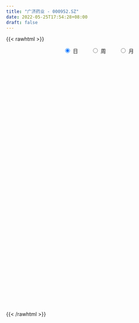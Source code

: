 ```yaml
---
title: "广济药业 - 000952.SZ"
date: 2022-05-25T17:54:28+08:00
draft: false
---
```

{{< rawhtml >}}
    <div style="text-align: center">
        <label style="padding: 1rem;"><input style="margin-right: .5rem" type="radio" name="period" value="D" checked onclick="period_change(this)">日</label>
        <label style="padding: 1rem;"><input style="margin-right: .5rem" type="radio" name="period" value="W" onclick="period_change(this)">周</label>
        <label style="padding: 1rem;"><input style="margin-right: .5rem" type="radio" name="period" value="M" onclick="period_change(this)">月</label>
    </div>
    <div id="chart" style="height: 700px;"></div> 
    <script type="text/javascript">
        const D_v = [43937.99,31200.2,29409.21,71669.33,32514.43,23494.81,13573.42,18758.01,22129.2,33947.6,31288.61,28479.2,36052.42,16742.52,24770.01,11754.61,20502.2,18386.6,14865.21,19744.2,18465.67,26780.01,21247.47,44379.43,35189.48,26508.25,69879.26,34336.59,73878.42,34127.0,50107.34,23101.08,41875.22,34885.27,22624.27,26064.39,14986.87,11262.71,13030.24,16794.22,53316.17,28761.98,81944.45,55475.62,43956.83,37718.2,20415.4,33804.72,23346.6,85062.8,44492.2,38709.06,21920.0,36449.41,24455.0,40822.6,45053.01,42892.41,21847.41,17676.6,34253.55,23523.0,19168.5,20888.8,18005.81,26994.0,39586.38,45860.54,48328.74,31360.41,20534.7,21014.6,16234.02,22976.87,65905.41,23754.21,16859.95,19535.87,15422.4,41313.43,28905.04,41027.35,39825.66,36490.32,35747.83,49673.29,34829.2,20271.2,37914.6,48775.68,71803.22,75360.09,58136.54,80238.59,55723.0,48602.74,22713.2,63957.34,54130.62,35141.21,41039.2,31566.61,28167.64,27024.92,32677.48,31782.6,26860.12,24501.68,36309.71,19933.28,29132.6,19298.21,28304.41,46012.89,39747.66,33036.26,46717.7,22748.0,18443.02,20581.41,48761.69,32330.71,24425.37,58380.56,25143.22,26078.7,22565.81,16352.6,17835.13,13900.61,19360.13,58394.29,33229.73,20426.21,25598.4,26448.6,27633.98,18514.73,22239.08,16147.4,13231.68,19262.79,15018.4,15194.75,14425.83,23756.22,36662.95,27959.23,47578.89,42005.21,45268.27,31297.38,80021.1,133605.6,60686.18,69792.64,49785.54,78821.73,113353.33,107063.85,76695.16,75998.46,64943.15,92861.64,74864.82,69780.35,125982.39,78664.6,96728.98,59237.63,58306.2,58560.21,53365.07,47157.6,32442.0,42255.6,33860.0,34741.45,35173.01,35390.22,28131.0,30954.8,20527.48,18954.4,30914.4,44089.54,32236.8,43806.97,33584.4,23360.0,46094.81,25948.21,19714.6,21707.8,58806.01,57422.53,57395.8,33723.22,42460.28,44536.82,27903.49,44198.01,137263.03,109539.94,72898.01,82730.8,90345.21,80791.21,48505.0,67873.21,133822.45,167861.62,108752.25,101489.82,102404.0,184224.48,351819.8,290908.07,171061.6,106137.54,144955.72,141714.95,100970.4,82933.25,63702.4,54197.2,54959.52,59053.15,74510.2,55848.6,86477.35,71285.73,71368.09,46492.51,64300.6,47537.69,34015.4,47881.88,40353.72,53329.2,44006.99,37288.02,34853.29,38917.2,47999.0,28836.0,35214.8,40890.36,57486.0,35989.4]
const D_histogram = [0.0,-0.0025335613,-0.0014493991,0.0012169569,-0.0041382023,-0.0091574294,-0.0105231387,-0.005699784,-0.0010406338,0.0077090553,0.0109329239,0.0149666329,0.0173478386,0.0178907447,0.0114686137,0.0060968649,0.0054802353,0.006587503,0.0093403937,0.0129591295,0.0162631468,0.0178832824,0.0202368337,0.0273478113,0.0306237847,0.0325308755,0.0321295064,0.0244854606,0.0158376346,0.010168778,0.0053647226,-0.003763096,-0.0061794206,-0.0087155953,-0.010535898,-0.019446189,-0.023992637,-0.0267872496,-0.0327435305,-0.0319983202,-0.0219134665,-0.0115588379,0.0099355981,0.0181175313,0.020676125,0.0233579273,0.023370426,0.0286758787,0.0312117841,0.034360423,0.0299916206,0.0095845149,-0.0191889826,-0.0337853368,-0.0443971534,-0.0441959402,-0.0332980861,-0.0321455911,-0.0326212113,-0.0397616091,-0.0340218317,-0.0306431821,-0.0307662441,-0.0298166542,-0.029452921,-0.02557927,-0.0228413165,-0.012610368,0.0005331096,-0.0011425297,-0.0011670577,0.004314481,0.009120871,0.0100404605,0.0282362638,0.035182424,0.0365477386,0.0393656288,0.038389288,0.0369130111,0.0351166406,0.0324955957,0.0287828198,0.0251529726,0.0261752939,0.0344674902,0.0282959318,0.0248049827,0.0218443001,0.0295322208,0.0478913927,0.0437877539,0.0212529423,-0.0238266551,-0.0506251327,-0.0797613925,-0.0824885235,-0.0779046051,-0.0796500016,-0.0825367484,-0.0877139555,-0.0900264033,-0.0889405114,-0.083664287,-0.0732948373,-0.068405879,-0.0581178899,-0.0525108637,-0.0449066077,-0.0363468034,-0.0377647834,-0.0465525922,-0.0504584197,-0.0446027947,-0.0494267756,-0.0484536359,-0.0399584914,-0.0296556627,-0.0174159591,-0.0013733079,0.0225968715,0.0374642799,0.0495905448,0.0700990113,0.0761192992,0.082780419,0.0771799835,0.0729463908,0.0632434148,0.0549440731,0.0471961622,0.0503032924,0.0446203803,0.0368151321,0.0375775491,0.0397553389,0.0419773065,0.0395475734,0.0291340651,0.021215915,0.0158667109,0.0142864529,0.010651539,0.0097241375,0.0117965582,0.0136991531,0.015364344,0.0142057177,0.0106673603,0.0153712565,0.0211305576,0.0195431734,0.0204096428,0.0335712034,0.0338891468,0.0362738788,0.0397463466,0.0474570236,0.0624171705,0.0484476391,0.0463235552,0.0286553765,0.0257178797,0.0327468378,0.0417504105,0.0341937245,0.0357208879,0.0338456875,0.0113519888,-0.008233639,-0.0370764234,-0.0554468604,-0.0776512292,-0.1053848961,-0.1195739424,-0.1344679627,-0.1282949458,-0.1127777676,-0.0868548297,-0.0600379632,-0.0409496885,-0.0346327946,-0.0270003121,-0.0188818123,-0.0031831163,0.0017729404,0.0073899932,0.0175772833,0.0179296569,0.0197164776,0.0120529499,0.0122420999,0.0128481019,0.0174833875,0.0243613125,0.0341433337,0.0374968573,0.0327308031,0.0077345598,-0.0190762087,-0.0206864543,-0.0057317633,0.0188346232,0.0046986844,0.000220383,0.0147930922,0.0354035506,0.0528936374,0.055265165,0.0549303358,0.0617260424,0.0769613389,0.0741761546,0.0683693199,0.0550735599,0.0938148926,0.0793262196,0.081192331,0.0496304146,0.0126977542,-0.0008051654,0.0106595528,-0.0056096269,-0.0039346952,-0.014065936,-0.029757548,-0.0429384763,-0.0607768681,-0.0964152431,-0.1175097946,-0.1625764581,-0.1912174146,-0.1942241172,-0.1997087731,-0.1830295115,-0.1586591189,-0.136127584,-0.0958360118,-0.0654518125,-0.0491027411,-0.0257031535,-0.0009670313,0.0182068875,0.0213607198,0.0346811101,0.0389183172,0.0448096567,0.0577085765,0.0493031109,0.0495707316]
const D_fast = [0.0,-0.0031669516,-0.0024451392,0.000525456,-0.0058642537,-0.0131728382,-0.0171693322,-0.0137709234,-0.0093719317,0.0013050212,0.0072621208,0.0150374881,0.0217556534,0.0267712456,0.0232162681,0.0193687356,0.0201221647,0.0228763081,0.0279642973,0.0348228154,0.0421926194,0.0482835756,0.0556963353,0.0696442658,0.0805761854,0.090615995,0.0982470026,0.0967243219,0.0920359045,0.0889092425,0.0854463677,0.075377775,0.0714165953,0.0667015218,0.0622472446,0.0484754064,0.0379307991,0.0284393741,0.0142972106,0.0070428408,0.0116493279,0.019114247,0.0430925826,0.0558038986,0.0635315235,0.0720528077,0.0779079128,0.0903823353,0.1007211866,0.1124599313,0.115589034,0.0975780571,0.0640073139,0.0409646255,0.0192535206,0.0084057487,0.0109790813,0.0040951785,-0.0045357445,-0.0216165446,-0.0243822251,-0.0286643711,-0.036478994,-0.0429835677,-0.0499830647,-0.0525042312,-0.0554766069,-0.0483982504,-0.0351214953,-0.0370827671,-0.0373990595,-0.0308389005,-0.0237522928,-0.0203225882,0.0049322811,0.0206740473,0.0311762966,0.0438355939,0.0524565751,0.060208551,0.0671913406,0.0726941947,0.0761771237,0.0788355197,0.0864016645,0.1033107333,0.1042131578,0.1069234544,0.1094238468,0.1244948227,0.1548268428,0.1616701425,0.1444485665,0.0934123053,0.0539575446,0.0048809366,-0.0184683253,-0.0333605582,-0.055018455,-0.078539389,-0.1056450849,-0.1304641335,-0.1516133695,-0.1672532168,-0.1752074765,-0.1874199879,-0.1916614713,-0.199182161,-0.202804557,-0.2033314535,-0.2141906294,-0.2346165862,-0.2511370186,-0.2564320923,-0.2736127671,-0.2847530364,-0.2862475148,-0.2833586017,-0.2754728879,-0.2597735637,-0.2301541664,-0.205920688,-0.1813967869,-0.1433635676,-0.1183134549,-0.0909572303,-0.07726267,-0.0632596649,-0.0571517873,-0.0517151107,-0.047663981,-0.0319810278,-0.0265088447,-0.0251103099,-0.0149535056,-0.0028368811,0.0098794131,0.0173365734,0.0142065813,0.01159241,0.0102098836,0.0122012389,0.0112292097,0.0127328425,0.0177544028,0.0230817859,0.0285880629,0.030980866,0.0301093487,0.038656059,0.0496979995,0.0529964087,0.0589652888,0.0805196502,0.0893098804,0.100763082,0.1141721365,0.1337470694,0.1643115088,0.1624538873,0.1719106922,0.1614063576,0.1648983307,0.1801139982,0.1995551736,0.2005469188,0.2110043041,0.2175905255,0.1979348241,0.1762907866,0.1381788963,0.1059467442,0.0643295681,0.0102496772,-0.0338328548,-0.0823438658,-0.1082445853,-0.1209218489,-0.1167126185,-0.1049052428,-0.0960543902,-0.0983956949,-0.0975132904,-0.0941152437,-0.0792123268,-0.073813035,-0.0663484839,-0.0517668729,-0.0469320851,-0.040216145,-0.0448664353,-0.0416167603,-0.0377987328,-0.0287926003,-0.0158243472,0.0024935075,0.0152212454,0.0186378919,-0.0044247114,-0.0360045321,-0.0427863913,-0.0292646411,0.0000104012,-0.0129508666,-0.0173740721,0.0008969101,0.0303582561,0.0610717523,0.0772595712,0.0906573259,0.1128845431,0.1473601743,0.1631190287,0.174404524,0.1748771539,0.2370722098,0.2424150917,0.2645792858,0.2454249731,0.2116667512,0.1979625403,0.2120921467,0.1944205603,0.1951118181,0.1814640934,0.1583330944,0.134417547,0.1013849382,0.0416427525,-0.0088292478,-0.0945400258,-0.1709853359,-0.2225480679,-0.2779599169,-0.3070380333,-0.3223324203,-0.3338327815,-0.3175002122,-0.303478966,-0.2994055799,-0.2824317806,-0.2579374162,-0.2342117756,-0.2257177634,-0.2037270955,-0.1897603091,-0.1726665555,-0.1453404915,-0.1414201794,-0.1287598758]
const D_slow = [0.0,-0.0006333903,-0.0009957401,-0.0006915009,-0.0017260514,-0.0040154088,-0.0066461935,-0.0080711395,-0.0083312979,-0.0064040341,-0.0036708031,0.0000708551,0.0044078148,0.008880501,0.0117476544,0.0132718706,0.0146419294,0.0162888052,0.0186239036,0.021863686,0.0259294727,0.0304002933,0.0354595017,0.0422964545,0.0499524007,0.0580851195,0.0661174961,0.0722388613,0.0761982699,0.0787404644,0.0800816451,0.0791408711,0.0775960159,0.0754171171,0.0727831426,0.0679215953,0.0619234361,0.0552266237,0.0470407411,0.039041161,0.0335627944,0.0306730849,0.0331569845,0.0376863673,0.0428553985,0.0486948804,0.0545374869,0.0617064565,0.0695094026,0.0780995083,0.0855974134,0.0879935422,0.0831962965,0.0747499623,0.063650674,0.0526016889,0.0442771674,0.0362407696,0.0280854668,0.0181450645,0.0096396066,0.0019788111,-0.00571275,-0.0131669135,-0.0205301438,-0.0269249612,-0.0326352904,-0.0357878824,-0.035654605,-0.0359402374,-0.0362320018,-0.0351533816,-0.0328731638,-0.0303630487,-0.0233039827,-0.0145083767,-0.0053714421,0.0044699651,0.0140672871,0.0232955399,0.0320747,0.040198599,0.0473943039,0.0536825471,0.0602263706,0.0688432431,0.0759172261,0.0821184717,0.0875795467,0.0949626019,0.1069354501,0.1178823886,0.1231956242,0.1172389604,0.1045826772,0.0846423291,0.0640201982,0.0445440469,0.0246315465,0.0039973594,-0.0179311294,-0.0404377303,-0.0626728581,-0.0835889298,-0.1019126392,-0.1190141089,-0.1335435814,-0.1466712973,-0.1578979493,-0.1669846501,-0.176425846,-0.188063994,-0.2006785989,-0.2118292976,-0.2241859915,-0.2362994005,-0.2462890234,-0.253702939,-0.2580569288,-0.2584002558,-0.2527510379,-0.2433849679,-0.2309873317,-0.2134625789,-0.1944327541,-0.1737376493,-0.1544426535,-0.1362060558,-0.1203952021,-0.1066591838,-0.0948601432,-0.0822843201,-0.0711292251,-0.061925442,-0.0525310547,-0.04259222,-0.0320978934,-0.022211,-0.0149274838,-0.009623505,-0.0056568273,-0.0020852141,0.0005776707,0.003008705,0.0059578446,0.0093826329,0.0132237189,0.0167751483,0.0194419884,0.0232848025,0.0285674419,0.0334532353,0.038555646,0.0469484468,0.0554207335,0.0644892032,0.0744257899,0.0862900458,0.1018943384,0.1140062482,0.125587137,0.1327509811,0.139180451,0.1473671605,0.1578047631,0.1663531942,0.1752834162,0.1837448381,0.1865828353,0.1845244255,0.1752553197,0.1613936046,0.1419807973,0.1156345733,0.0857410877,0.052124097,0.0200503605,-0.0081440814,-0.0298577888,-0.0448672796,-0.0551047017,-0.0637629003,-0.0705129784,-0.0752334314,-0.0760292105,-0.0755859754,-0.0737384771,-0.0693441563,-0.064861742,-0.0599326226,-0.0569193852,-0.0538588602,-0.0506468347,-0.0462759878,-0.0401856597,-0.0316498263,-0.0222756119,-0.0140929112,-0.0121592712,-0.0169283234,-0.022099937,-0.0235328778,-0.018824222,-0.0176495509,-0.0175944552,-0.0138961821,-0.0050452945,0.0081781149,0.0219944061,0.0357269901,0.0511585007,0.0703988354,0.0889428741,0.1060352041,0.119803594,0.1432573172,0.1630888721,0.1833869548,0.1957945585,0.198968997,0.1987677057,0.2014325939,0.2000301872,0.1990465134,0.1955300294,0.1880906424,0.1773560233,0.1621618063,0.1380579955,0.1086805469,0.0680364323,0.0202320787,-0.0283239506,-0.0782511439,-0.1240085218,-0.1636733015,-0.1977051975,-0.2216642004,-0.2380271535,-0.2503028388,-0.2567286272,-0.256970385,-0.2524186631,-0.2470784832,-0.2384082056,-0.2286786263,-0.2174762122,-0.203049068,-0.1907232903,-0.1783306074]
const D_data = [['2021-05-14', 7.5403, 7.4808, 7.4411, 7.5899],['2021-05-17', 7.451, 7.4411, 7.4213, 7.5502],['2021-05-18', 7.4213, 7.4808, 7.3717, 7.5106],['2021-05-19', 7.4808, 7.5106, 7.3915, 7.6296],['2021-05-20', 7.5403, 7.4014, 7.3915, 7.5701],['2021-05-21', 7.4014, 7.3717, 7.3022, 7.4213],['2021-05-24', 7.3121, 7.3915, 7.3121, 7.3915],['2021-05-25', 7.3717, 7.4709, 7.3518, 7.4907],['2021-05-26', 7.461, 7.4907, 7.4411, 7.5304],['2021-05-27', 7.4907, 7.58, 7.451, 7.5999],['2021-05-28', 7.58, 7.55, 7.48, 7.64],['2021-05-31', 7.53, 7.59, 7.51, 7.62],['2021-06-01', 7.58, 7.6, 7.55, 7.69],['2021-06-02', 7.61, 7.6, 7.55, 7.63],['2021-06-03', 7.6, 7.51, 7.5, 7.6],['2021-06-04', 7.53, 7.5, 7.48, 7.55],['2021-06-07', 7.5, 7.55, 7.43, 7.55],['2021-06-08', 7.55, 7.58, 7.51, 7.6],['2021-06-09', 7.61, 7.62, 7.56, 7.62],['2021-06-10', 7.62, 7.66, 7.58, 7.66],['2021-06-11', 7.65, 7.69, 7.6, 7.7],['2021-06-15', 7.66, 7.7, 7.63, 7.74],['2021-06-16', 7.72, 7.74, 7.67, 7.77],['2021-06-17', 7.74, 7.85, 7.7, 7.88],['2021-06-18', 7.83, 7.86, 7.72, 7.86],['2021-06-21', 7.88, 7.89, 7.8, 7.9],['2021-06-22', 7.9, 7.9, 7.78, 8.1],['2021-06-23', 7.9, 7.82, 7.77, 7.9],['2021-06-24', 7.8, 7.79, 7.72, 8.1],['2021-06-25', 7.74, 7.81, 7.68, 7.85],['2021-06-28', 8.24, 7.81, 7.74, 8.24],['2021-06-29', 7.73, 7.73, 7.68, 7.8],['2021-06-30', 7.74, 7.79, 7.64, 7.88],['2021-07-01', 7.81, 7.78, 7.74, 7.9],['2021-07-02', 7.72, 7.78, 7.71, 7.82],['2021-07-05', 7.72, 7.66, 7.62, 7.78],['2021-07-06', 7.66, 7.67, 7.61, 7.7],['2021-07-07', 7.66, 7.66, 7.63, 7.72],['2021-07-08', 7.66, 7.58, 7.58, 7.68],['2021-07-09', 7.51, 7.63, 7.48, 7.64],['2021-07-12', 7.63, 7.76, 7.62, 8.04],['2021-07-13', 7.71, 7.81, 7.68, 7.82],['2021-07-14', 7.88, 8.04, 7.82, 8.4],['2021-07-15', 8.07, 7.97, 7.88, 8.07],['2021-07-16', 7.93, 7.95, 7.88, 8.05],['2021-07-19', 8.08, 7.99, 7.87, 8.18],['2021-07-20', 7.92, 7.99, 7.91, 8.04],['2021-07-21', 7.94, 8.1, 7.94, 8.1],['2021-07-22', 8.1, 8.12, 8.01, 8.14],['2021-07-23', 8.12, 8.18, 8.08, 8.37],['2021-07-26', 8.18, 8.12, 7.95, 8.2],['2021-07-27', 8.09, 7.88, 7.88, 8.14],['2021-07-28', 7.82, 7.65, 7.54, 7.85],['2021-07-29', 7.78, 7.7, 7.63, 7.82],['2021-07-30', 7.69, 7.66, 7.53, 7.69],['2021-08-02', 7.66, 7.74, 7.56, 7.81],['2021-08-03', 7.74, 7.88, 7.74, 7.93],['2021-08-04', 7.86, 7.77, 7.75, 7.86],['2021-08-05', 7.78, 7.73, 7.65, 7.83],['2021-08-06', 7.72, 7.6, 7.58, 7.74],['2021-08-09', 7.6, 7.73, 7.53, 7.87],['2021-08-10', 7.73, 7.7, 7.65, 7.74],['2021-08-11', 7.75, 7.64, 7.63, 7.75],['2021-08-12', 7.65, 7.63, 7.62, 7.67],['2021-08-13', 7.6, 7.6, 7.56, 7.65],['2021-08-16', 7.6, 7.63, 7.56, 7.66],['2021-08-17', 7.61, 7.61, 7.57, 7.75],['2021-08-18', 7.61, 7.72, 7.56, 7.73],['2021-08-19', 7.7, 7.81, 7.65, 7.92],['2021-08-20', 7.81, 7.65, 7.61, 7.82],['2021-08-23', 7.64, 7.66, 7.59, 7.68],['2021-08-24', 7.68, 7.74, 7.62, 7.76],['2021-08-25', 7.73, 7.76, 7.7, 7.78],['2021-08-26', 7.72, 7.73, 7.7, 7.76],['2021-08-27', 7.71, 8.01, 7.65, 8.14],['2021-08-30', 8.02, 7.96, 7.92, 8.05],['2021-08-31', 7.9, 7.94, 7.9, 7.99],['2021-09-01', 7.96, 8.0, 7.91, 8.08],['2021-09-02', 8.0, 7.99, 7.91, 8.02],['2021-09-03', 7.92, 8.01, 7.92, 8.25],['2021-09-06', 8.08, 8.03, 8.01, 8.11],['2021-09-07', 8.04, 8.04, 8.0, 8.07],['2021-09-08', 8.05, 8.04, 7.99, 8.08],['2021-09-09', 8.05, 8.05, 8.01, 8.07],['2021-09-10', 8.06, 8.13, 8.02, 8.16],['2021-09-13', 8.13, 8.28, 8.08, 8.32],['2021-09-14', 8.28, 8.14, 8.11, 8.33],['2021-09-15', 8.15, 8.18, 8.07, 8.25],['2021-09-16', 8.23, 8.2, 8.14, 8.34],['2021-09-17', 8.18, 8.38, 8.13, 8.4],['2021-09-22', 8.31, 8.63, 8.29, 8.68],['2021-09-23', 8.55, 8.44, 8.43, 8.71],['2021-09-24', 8.45, 8.18, 8.14, 8.48],['2021-09-27', 8.17, 7.73, 7.72, 8.25],['2021-09-28', 7.73, 7.75, 7.68, 7.88],['2021-09-29', 7.74, 7.53, 7.5, 7.78],['2021-09-30', 7.55, 7.72, 7.55, 7.73],['2021-10-08', 7.76, 7.76, 7.71, 7.99],['2021-10-11', 7.76, 7.63, 7.62, 7.8],['2021-10-12', 7.64, 7.54, 7.42, 7.64],['2021-10-13', 7.54, 7.42, 7.4, 7.64],['2021-10-14', 7.4, 7.36, 7.33, 7.43],['2021-10-15', 7.37, 7.32, 7.32, 7.43],['2021-10-18', 7.36, 7.31, 7.28, 7.36],['2021-10-19', 7.32, 7.34, 7.29, 7.35],['2021-10-20', 7.34, 7.24, 7.22, 7.34],['2021-10-21', 7.22, 7.28, 7.17, 7.28],['2021-10-22', 7.24, 7.2, 7.17, 7.25],['2021-10-25', 7.21, 7.2, 7.13, 7.23],['2021-10-26', 7.2, 7.2, 7.15, 7.24],['2021-10-27', 7.2, 7.04, 7.02, 7.21],['2021-10-28', 7.04, 6.86, 6.84, 7.07],['2021-10-29', 6.86, 6.82, 6.79, 6.99],['2021-11-01', 6.83, 6.88, 6.76, 7.04],['2021-11-02', 6.89, 6.68, 6.64, 6.89],['2021-11-03', 6.71, 6.67, 6.64, 6.74],['2021-11-04', 6.67, 6.72, 6.64, 6.74],['2021-11-05', 6.7, 6.73, 6.67, 6.73],['2021-11-08', 6.73, 6.76, 6.67, 6.78],['2021-11-09', 6.76, 6.84, 6.74, 6.86],['2021-11-10', 6.92, 7.02, 6.85, 7.04],['2021-11-11', 7.03, 7.0, 6.92, 7.03],['2021-11-12', 6.98, 7.04, 6.96, 7.07],['2021-11-15', 7.15, 7.25, 7.07, 7.38],['2021-11-16', 7.26, 7.17, 7.15, 7.29],['2021-11-17', 7.2, 7.25, 7.15, 7.3],['2021-11-18', 7.24, 7.14, 7.13, 7.24],['2021-11-19', 7.13, 7.17, 7.07, 7.19],['2021-11-22', 7.16, 7.1, 7.07, 7.17],['2021-11-23', 7.11, 7.1, 7.07, 7.15],['2021-11-24', 7.1, 7.09, 7.03, 7.1],['2021-11-25', 7.1, 7.24, 7.06, 7.33],['2021-11-26', 7.24, 7.15, 7.13, 7.27],['2021-11-29', 7.15, 7.11, 7.08, 7.22],['2021-11-30', 7.11, 7.22, 7.09, 7.22],['2021-12-01', 7.2, 7.27, 7.15, 7.27],['2021-12-02', 7.26, 7.31, 7.24, 7.34],['2021-12-03', 7.31, 7.28, 7.27, 7.36],['2021-12-06', 7.25, 7.17, 7.16, 7.33],['2021-12-07', 7.18, 7.17, 7.11, 7.24],['2021-12-08', 7.19, 7.18, 7.12, 7.19],['2021-12-09', 7.18, 7.22, 7.16, 7.26],['2021-12-10', 7.22, 7.19, 7.18, 7.22],['2021-12-13', 7.19, 7.22, 7.16, 7.25],['2021-12-14', 7.2, 7.27, 7.2, 7.29],['2021-12-15', 7.28, 7.29, 7.23, 7.31],['2021-12-16', 7.29, 7.31, 7.27, 7.37],['2021-12-17', 7.31, 7.29, 7.27, 7.36],['2021-12-20', 7.3, 7.26, 7.23, 7.36],['2021-12-21', 7.29, 7.38, 7.27, 7.38],['2021-12-22', 7.4, 7.44, 7.34, 7.45],['2021-12-23', 7.44, 7.38, 7.36, 7.47],['2021-12-24', 7.44, 7.43, 7.37, 7.52],['2021-12-27', 7.45, 7.65, 7.43, 7.78],['2021-12-28', 7.62, 7.56, 7.52, 7.67],['2021-12-29', 7.58, 7.63, 7.54, 7.77],['2021-12-30', 7.64, 7.7, 7.57, 7.7],['2021-12-31', 7.68, 7.83, 7.68, 7.89],['2022-01-04', 7.87, 8.04, 7.84, 8.13],['2022-01-05', 8.03, 7.74, 7.65, 8.03],['2022-01-06', 7.83, 7.9, 7.76, 7.94],['2022-01-07', 7.99, 7.7, 7.69, 8.06],['2022-01-10', 7.7, 7.87, 7.66, 7.94],['2022-01-11', 7.89, 8.05, 7.89, 8.1],['2022-01-12', 8.05, 8.17, 7.97, 8.2],['2022-01-13', 8.09, 8.02, 7.99, 8.21],['2022-01-14', 8.13, 8.17, 7.99, 8.33],['2022-01-17', 8.21, 8.18, 8.08, 8.28],['2022-01-18', 8.14, 7.9, 7.8, 8.22],['2022-01-19', 7.81, 7.85, 7.74, 7.93],['2022-01-20', 7.96, 7.61, 7.61, 7.96],['2022-01-21', 7.64, 7.6, 7.5, 7.75],['2022-01-24', 7.55, 7.41, 7.38, 7.55],['2022-01-25', 7.45, 7.15, 7.1, 7.51],['2022-01-26', 7.15, 7.13, 7.07, 7.22],['2022-01-27', 7.13, 6.95, 6.92, 7.16],['2022-01-28', 7.01, 7.09, 6.91, 7.16],['2022-02-07', 7.17, 7.17, 7.07, 7.23],['2022-02-08', 7.16, 7.33, 7.13, 7.37],['2022-02-09', 7.34, 7.42, 7.29, 7.44],['2022-02-10', 7.43, 7.4, 7.35, 7.45],['2022-02-11', 7.35, 7.27, 7.26, 7.42],['2022-02-14', 7.27, 7.29, 7.24, 7.4],['2022-02-15', 7.29, 7.31, 7.23, 7.36],['2022-02-16', 7.31, 7.45, 7.31, 7.45],['2022-02-17', 7.43, 7.36, 7.33, 7.5],['2022-02-18', 7.36, 7.39, 7.31, 7.43],['2022-02-21', 7.41, 7.49, 7.37, 7.5],['2022-02-22', 7.42, 7.4, 7.32, 7.45],['2022-02-23', 7.4, 7.43, 7.36, 7.45],['2022-02-24', 7.42, 7.3, 7.2, 7.48],['2022-02-25', 7.3, 7.38, 7.3, 7.44],['2022-02-28', 7.4, 7.39, 7.26, 7.41],['2022-03-01', 7.37, 7.46, 7.35, 7.46],['2022-03-02', 7.43, 7.53, 7.41, 7.58],['2022-03-03', 7.51, 7.63, 7.51, 7.71],['2022-03-04', 7.68, 7.61, 7.55, 7.71],['2022-03-07', 7.56, 7.53, 7.47, 7.66],['2022-03-08', 7.52, 7.21, 7.2, 7.57],['2022-03-09', 7.21, 7.04, 6.83, 7.28],['2022-03-10', 7.17, 7.26, 7.16, 7.28],['2022-03-11', 7.21, 7.49, 7.17, 7.51],['2022-03-14', 7.51, 7.72, 7.48, 8.05],['2022-03-15', 7.72, 7.27, 7.21, 7.83],['2022-03-16', 7.4, 7.34, 7.02, 7.55],['2022-03-17', 7.45, 7.61, 7.23, 7.75],['2022-03-18', 7.63, 7.8, 7.59, 7.88],['2022-03-21', 7.8, 7.9, 7.79, 7.95],['2022-03-22', 7.88, 7.81, 7.76, 7.92],['2022-03-23', 7.88, 7.83, 7.79, 7.96],['2022-03-24', 7.73, 7.99, 7.7, 8.06],['2022-03-25', 7.97, 8.22, 7.91, 8.35],['2022-03-28', 8.11, 8.1, 7.92, 8.43],['2022-03-29', 8.3, 8.11, 7.86, 8.3],['2022-03-30', 7.97, 8.03, 7.88, 8.14],['2022-03-31', 8.0, 8.83, 7.97, 8.83],['2022-04-01', 8.43, 8.32, 8.2, 8.67],['2022-04-06', 8.28, 8.58, 8.24, 8.8],['2022-04-07', 8.47, 8.16, 8.14, 8.53],['2022-04-08', 8.2, 7.96, 7.8, 8.21],['2022-04-11', 7.86, 8.15, 7.86, 8.38],['2022-04-12', 8.16, 8.49, 8.15, 8.54],['2022-04-13', 8.49, 8.16, 8.15, 8.53],['2022-04-14', 8.24, 8.37, 8.18, 8.48],['2022-04-15', 8.32, 8.22, 8.17, 8.38],['2022-04-18', 8.2, 8.09, 7.94, 8.2],['2022-04-19', 8.09, 8.04, 7.99, 8.16],['2022-04-20', 8.07, 7.88, 7.84, 8.13],['2022-04-21', 7.8, 7.47, 7.42, 7.86],['2022-04-22', 7.36, 7.43, 7.25, 7.51],['2022-04-25', 7.38, 6.85, 6.84, 7.5],['2022-04-26', 6.89, 6.72, 6.67, 7.04],['2022-04-27', 6.75, 6.8, 6.44, 6.83],['2022-04-28', 6.74, 6.58, 6.47, 6.81],['2022-04-29', 6.52, 6.72, 6.5, 6.76],['2022-05-05', 6.72, 6.77, 6.6, 6.85],['2022-05-06', 6.63, 6.73, 6.56, 6.77],['2022-05-09', 6.73, 7.0, 6.7, 7.01],['2022-05-10', 6.92, 6.97, 6.85, 6.99],['2022-05-11', 6.96, 6.84, 6.84, 7.09],['2022-05-12', 6.8, 6.97, 6.77, 7.01],['2022-05-13', 7.03, 7.07, 6.97, 7.11],['2022-05-16', 7.14, 7.09, 7.02, 7.16],['2022-05-17', 7.08, 6.93, 6.86, 7.11],['2022-05-18', 6.92, 7.09, 6.87, 7.22],['2022-05-19', 7.01, 7.02, 6.95, 7.1],['2022-05-20', 7.02, 7.07, 7.0, 7.12],['2022-05-23', 7.07, 7.22, 7.07, 7.25],['2022-05-24', 7.21, 6.98, 6.96, 7.24],['2022-05-25', 6.98, 7.08, 6.95, 7.13]]
const W_v = [158161.5,200041.96,371480.26,1067946.0700000001,661931.76,593214.63,352478.53,355495.5,395192.92,357795.83,368712.8800000001,146111.24,243743.68,309897.18,285880.17,171880.42,129650.51,172458.9,217687.65,125172.38,97428.49,125476.8,146228.7,124755.25,123004.28,181379.88,123268.86,98670.61,147034.57,194957.08,83019.92,46341.0,91725.37,74860.52,193542.99,210091.78,179576.65,154633.94,233151.76,247430.06,396372.09,493543.6,572496.5600000001,475989.46,452306.4,1001752.71,761753.2500000001,429636.54,398573.37,320714.02,353605.37,368323.0000000001,264397.15,263777.68,350380.17,272731.05,234064.36,165573.16,200153.63,143797.54,107929.17,607106.74,285155.78,250337.44,181382.79,177957.41,183553.52,186969.47,216351.58,369483.71,188110.91,232504.32,124547.8,73619.75,102835.14,36270.53,83988.03,74992.86,64971.09,76237.4,161081.64,231694.1,390797.95,469741.95,375254.33,393203.42,249862.03,425186.69,600451.59,288862.01,176256.36,52341.77,136498.64,103308.95,63950.66,63079.65,52585.07,61929.81,92524.87,71815.3,154608.88,123593.24,79269.16,59933.87,46938.98,52586.44,43027.0,63385.16,246337.59,114274.75,119896.57,75967.4,66872.65,7537.51,40663.7,56454.78,46883.01,140903.73,108367.5,100865.98,138936.02,55461.92,48603.61,104552.69,143954.43,80517.73,129370.83,175591.27,194098.51,599127.09,1150066.1799999999,495741.57,630141.67,406692.92,290815.18,267222.83,246319.13,431238.97,546399.39,524839.9199999999,723268.0,812484.5900000001,293740.04,133179.25,136022.63,119896.96,105968.99,167092.64,172805.26,558926.58,135632.94,207672.6,471575.76,478607.86,647341.15,355668.09,369831.2,182163.86,154945.46,152536.94,176669.86,161735.51,92271.17,80780.76,48097.23,16155.4,478673.2,146818.22,84101.95,113885.2,91929.49,73515.63,70707.08,63070.27,67022.59,78398.0,87315.29,47732.37,128500.55,108420.92,98572.53,52634.6,56811.82,36534.92,34883.92,92210.8,55097.14,57849.5,44120.13,109412.71,173591.79,55584.85,117313.1,93954.1,150337.44,49047.14,163236.34,188287.98,119696.84,117798.76,91963.88,127596.39,238729.52,172593.18,82138.43,263455.05,200347.72,166025.67,168292.03,115839.66,192130.07,146665.6,116885.86,181996.2,191463.97,205299.85,207277.53,63957.34,190045.28,142846.8,132978.21,188262.51,144542.2,148520.89,142719.89,118621.92,85899.35,117998.98,246170.85,392691.6899999999,373110.8,428432.35,351497.6200000001,209080.27,164390.48,146722.62,172794.39,215046.74,192821.82,492776.99,498853.49,848690.3500000001,568107.2100000001,534276.7200000001,298568.67,339924.28,81553.09,222859.81,185820.29,134365.76]
const W_histogram = [0.0,-0.0448638177,0.0092808701,0.0939366241,0.1763695274,0.2062585897,0.1907430633,0.188360875,0.1819082537,0.1769953085,0.1374316816,0.0956517453,0.0831408727,0.0690965567,0.0207635246,-0.0794407343,-0.1430775827,-0.22343292,-0.2370358444,-0.2544905825,-0.2577397349,-0.2252450552,-0.1715368798,-0.1434670857,-0.0851502103,-0.0362906354,-0.0610525697,-0.0700035364,-0.1717046073,-0.2413159901,-0.2344377045,-0.1799731034,-0.1315102709,-0.0765289682,-0.001388262,-0.0041484378,0.0795335285,0.1413519516,0.1963445054,0.1581744672,0.010041178,0.0041782715,0.043961915,0.0887849102,0.1263903736,0.1619095982,0.2126653642,0.1746544087,0.1244395765,0.0888864777,-0.0183000993,-0.0286461409,-0.0533426047,-0.0871937232,-0.2120355212,-0.2644530229,-0.314885027,-0.3066001469,-0.299072894,-0.2833286643,-0.2747008334,-0.1710465613,-0.1090358913,-0.1291931986,-0.162199241,-0.1664738052,-0.129551457,-0.1004971696,-0.0445598466,0.0043749378,0.0232243134,0.049502413,0.0516196018,0.0457227384,0.0554995861,0.0660566127,0.0774452768,0.0885816692,0.0872232617,0.0784226893,0.0936134449,0.117056313,0.1573094116,0.1830323284,0.2215332295,0.2471276729,0.2406594936,0.2643271259,0.257751261,0.2267244145,0.1557314669,0.0914284989,0.0208241842,-0.0353659887,-0.0731902836,-0.0884191016,-0.1079309098,-0.1078368371,-0.0799800513,-0.0675260687,-0.0279174112,-0.026365839,-0.0271504918,-0.0235145506,-0.0356371252,-0.0684838831,-0.0882680566,-0.075505416,-0.0528274737,-0.0239502317,0.0042008133,0.0183307097,0.0044912972,-0.0046122628,0.0039205386,0.00361237,0.0072285519,0.0251854646,0.0311635888,0.0276729327,0.024142841,0.0207244404,0.0238131938,0.0297113212,0.0443451969,0.0462533893,0.059418779,0.0782910781,0.0916847358,0.1165027464,0.1448088025,0.1524720426,0.1658863916,0.1240308568,0.123000914,0.0884870407,0.0676959051,0.0658993065,0.0791046911,0.0724671511,0.0992878265,0.1044634782,0.0503801329,0.0170386967,-0.011050912,-0.0353976957,-0.047764421,-0.0650179493,-0.0735221255,-0.049336182,-0.0457021647,-0.0373074862,-0.0148924962,0.0018758463,0.0053574064,0.0376752093,0.0349967321,0.0262770725,0.0122663586,0.0089454228,0.0010741168,-0.0180969861,-0.04393615,-0.0541460943,-0.0532631379,-0.0466158444,-0.0252063383,-0.0354950746,-0.0587006899,-0.0652246228,-0.0702982134,-0.0740429493,-0.0860794075,-0.0853954227,-0.1076014992,-0.1155206825,-0.139767712,-0.1485998315,-0.1634270763,-0.1821257872,-0.1689385881,-0.1708910854,-0.1495556464,-0.121357477,-0.0774044346,-0.0434263791,-0.0135855095,-0.006237815,0.0075409169,0.0309417196,0.0521073297,0.063049363,0.0820611406,0.0872186677,0.0958912702,0.0902607037,0.0966485324,0.0910219794,0.0962937371,0.093330945,0.1004657302,0.1120501291,0.1115209153,0.1044490406,0.085750892,0.0905446664,0.103861466,0.073722275,0.0471137545,0.0278347305,0.0172877734,0.0325108691,0.040039657,0.0499179915,0.0689336607,0.0638045391,0.0270727913,0.0043057961,-0.0391571716,-0.0728026737,-0.1149576865,-0.1414673258,-0.130931571,-0.1089175424,-0.0901875703,-0.0647196321,-0.0502559156,-0.0312077444,-0.0076608271,0.0340815019,0.0511391201,0.0900046932,0.0739261631,0.0279131639,0.009520465,0.0055530521,0.0025261544,0.0155579102,0.0156001308,0.0349045886,0.0722106604,0.098257914,0.0863028434,0.0905256067,0.0374520855,-0.043731383,-0.0922294596,-0.0964285778,-0.0941200679,-0.0870010234]
const W_fast = [0.0,-0.0560797721,0.0003851332,0.1085250433,0.2350503285,0.3165040382,0.3486742775,0.393382308,0.4324067501,0.4717426321,0.4665369255,0.4486699255,0.4569442711,0.4601740943,0.4170319434,0.2969675009,0.1975612569,0.0613476895,-0.0115141959,-0.0925915797,-0.1602756658,-0.1840922499,-0.1732682944,-0.1810652718,-0.144035949,-0.1042490329,-0.1442741096,-0.1707259605,-0.3153531831,-0.4452935634,-0.497024704,-0.4875533788,-0.4719681139,-0.4361190533,-0.3613254126,-0.3651226979,-0.2615573494,-0.1644009385,-0.0603222583,-0.0589486796,-0.2045716744,-0.209390013,-0.1586158907,-0.091596668,-0.0223936112,0.0536030129,0.15752512,0.1631777666,0.1440728286,0.1307413492,0.0189797474,0.0014721705,-0.0365599444,-0.0922094937,-0.270060172,-0.3885909294,-0.5177441903,-0.586109347,-0.6533503176,-0.7084382539,-0.7684856313,-0.7075929996,-0.6728413024,-0.7252969094,-0.7988527621,-0.8447457776,-0.8402112937,-0.8362812986,-0.7914839373,-0.7414554185,-0.7167999645,-0.6781462616,-0.6631241723,-0.6575903511,-0.6339386069,-0.6068674271,-0.5761174438,-0.5428356341,-0.5223882262,-0.5115831262,-0.4729890094,-0.4202820631,-0.3407016116,-0.2692206126,-0.1753364042,-0.0879600426,-0.0342633485,0.0554860653,0.1133480156,0.1390022728,0.1069421919,0.0654963486,0.00009808,-0.0649335901,-0.121055456,-0.1583890494,-0.204883585,-0.2317487216,-0.2238869486,-0.2283144831,-0.1956851785,-0.200725066,-0.2082973417,-0.2105400382,-0.231571894,-0.2815396227,-0.3233908105,-0.3295045238,-0.32003345,-0.2971437659,-0.2679425175,-0.2492299438,-0.261946532,-0.2722031577,-0.2626902216,-0.2620952976,-0.2566719778,-0.2324186989,-0.2186496776,-0.2152221005,-0.2127164819,-0.2109537724,-0.2019117206,-0.1885857629,-0.162865588,-0.1493940482,-0.1213739638,-0.0829288952,-0.0466140535,0.0073296436,0.0718379004,0.1176191512,0.172505098,0.1616572775,0.1913775631,0.17898545,0.1751182907,0.1897965187,0.222778076,0.2342573238,0.2858999558,0.3171914771,0.275703165,0.246621403,0.2157690663,0.1825728587,0.1582650282,0.1247570125,0.0978723049,0.1097242029,0.101932679,0.1010004859,0.1196923519,0.136929656,0.1417505677,0.183487173,0.1895578788,0.1874074873,0.1764633631,0.175378783,0.1677760062,0.1440806568,0.1072574553,0.0835109874,0.0710781594,0.0660714918,0.0811794133,0.0620169083,0.0241361206,0.0013060319,-0.0213421119,-0.0435975852,-0.0771538952,-0.0978187661,-0.1469252174,-0.1837245714,-0.2429135288,-0.2888956063,-0.3445796202,-0.4088097778,-0.4378572258,-0.4825324944,-0.4985859671,-0.5007271668,-0.4761252331,-0.4530037724,-0.4265592801,-0.4207710394,-0.4051070783,-0.3739708457,-0.3397784032,-0.3130740291,-0.2735469664,-0.2465847724,-0.2139393523,-0.1970047428,-0.1664547811,-0.1493258392,-0.1199806472,-0.0996107031,-0.0673594853,-0.0277625542,-0.0004115391,0.0186288463,0.0213684207,0.0487983617,0.0880805278,0.0763719055,0.0615418236,0.0492214823,0.0429964686,0.0663472816,0.0838859837,0.106243816,0.1424929005,0.1533149136,0.1233513636,0.1016608175,0.0484085569,-0.0034376137,-0.0743320481,-0.1362085189,-0.1584056568,-0.1636210138,-0.1674379343,-0.1581499041,-0.1562501665,-0.1450039314,-0.1233722209,-0.0731095165,-0.0432671182,0.0180996282,0.0205026389,-0.0185320694,-0.034544652,-0.0371238019,-0.0395191609,-0.0225979276,-0.0186556743,0.0093749306,0.0647336675,0.1153453996,0.1249660398,0.1518202048,0.108109705,0.0159933908,-0.0555620507,-0.0838683134,-0.1050898205,-0.1197210318]
const W_slow = [0.0,-0.0112159544,-0.0088957369,0.0145884192,0.058680801,0.1102454484,0.1579312143,0.205021433,0.2504984964,0.2947473236,0.3291052439,0.3530181803,0.3738033984,0.3910775376,0.3962684188,0.3764082352,0.3406388395,0.2847806095,0.2255216484,0.1618990028,0.0974640691,0.0411528053,-0.0017314147,-0.0375981861,-0.0588857387,-0.0679583975,-0.0832215399,-0.100722424,-0.1436485759,-0.2039775734,-0.2625869995,-0.3075802754,-0.3404578431,-0.3595900851,-0.3599371506,-0.3609742601,-0.3410908779,-0.30575289,-0.2566667637,-0.2171231469,-0.2146128524,-0.2135682845,-0.2025778058,-0.1803815782,-0.1487839848,-0.1083065852,-0.0551402442,-0.011476642,0.0196332521,0.0418548715,0.0372798467,0.0301183115,0.0167826603,-0.0050157705,-0.0580246508,-0.1241379065,-0.2028591633,-0.2795092,-0.3542774235,-0.4251095896,-0.493784798,-0.5365464383,-0.5638054111,-0.5961037108,-0.636653521,-0.6782719723,-0.7106598366,-0.735784129,-0.7469240907,-0.7458303562,-0.7400242779,-0.7276486746,-0.7147437742,-0.7033130896,-0.689438193,-0.6729240398,-0.6535627206,-0.6314173033,-0.6096114879,-0.5900058156,-0.5666024543,-0.5373383761,-0.4980110232,-0.4522529411,-0.3968696337,-0.3350877155,-0.2749228421,-0.2088410606,-0.1444032454,-0.0877221417,-0.048789275,-0.0259321503,-0.0207261042,-0.0295676014,-0.0478651723,-0.0699699477,-0.0969526752,-0.1239118844,-0.1439068973,-0.1607884144,-0.1677677672,-0.174359227,-0.1811468499,-0.1870254876,-0.1959347689,-0.2130557397,-0.2351227538,-0.2539991078,-0.2672059762,-0.2731935342,-0.2721433308,-0.2675606534,-0.2664378291,-0.2675908948,-0.2666107602,-0.2657076677,-0.2639005297,-0.2576041635,-0.2498132663,-0.2428950332,-0.2368593229,-0.2316782128,-0.2257249144,-0.2182970841,-0.2072107849,-0.1956474375,-0.1807927428,-0.1612199733,-0.1382987893,-0.1091731027,-0.0729709021,-0.0348528914,0.0066187065,0.0376264207,0.0683766492,0.0904984093,0.1074223856,0.1238972122,0.143673385,0.1617901727,0.1866121294,0.2127279989,0.2253230321,0.2295827063,0.2268199783,0.2179705544,0.2060294491,0.1897749618,0.1713944304,0.1590603849,0.1476348437,0.1383079722,0.1345848481,0.1350538097,0.1363931613,0.1458119636,0.1545611467,0.1611304148,0.1641970045,0.1664333602,0.1667018894,0.1621776429,0.1511936053,0.1376570818,0.1243412973,0.1126873362,0.1063857516,0.097511983,0.0828368105,0.0665306548,0.0489561014,0.0304453641,0.0089255122,-0.0124233434,-0.0393237182,-0.0682038889,-0.1031458169,-0.1402957747,-0.1811525438,-0.2266839906,-0.2689186377,-0.311641409,-0.3490303206,-0.3793696899,-0.3987207985,-0.4095773933,-0.4129737706,-0.4145332244,-0.4126479952,-0.4049125653,-0.3918857329,-0.3761233921,-0.355608107,-0.3338034401,-0.3098306225,-0.2872654466,-0.2631033135,-0.2403478186,-0.2162743843,-0.1929416481,-0.1678252155,-0.1398126833,-0.1119324544,-0.0858201943,-0.0643824713,-0.0417463047,-0.0157809382,0.0026496305,0.0144280692,0.0213867518,0.0257086951,0.0338364124,0.0438463267,0.0563258246,0.0735592397,0.0895103745,0.0962785723,0.0973550214,0.0875657285,0.06936506,0.0406256384,0.0052588069,-0.0274740858,-0.0547034714,-0.077250364,-0.093430272,-0.1059942509,-0.113796187,-0.1157113938,-0.1071910183,-0.0944062383,-0.071905065,-0.0534235242,-0.0464452332,-0.044065117,-0.042676854,-0.0420453154,-0.0381558378,-0.0342558051,-0.025529658,-0.0074769929,0.0170874856,0.0386631965,0.0612945981,0.0706576195,0.0597247738,0.0366674089,0.0125602644,-0.0109697526,-0.0327200084]
const W_data = [['2017-07-14', 11.9018, 11.6648, 11.4686, 12.0408],['2017-07-21', 11.8364, 10.9618, 10.5939, 11.8364],['2017-07-28', 10.9454, 12.2124, 10.8882, 12.5067],['2017-08-04', 11.91, 13.0135, 11.91, 14.5503],['2017-08-11', 12.8827, 13.553, 12.5803, 14.0598],['2017-08-18', 13.3977, 13.365, 12.9073, 14.019],['2017-08-25', 13.3241, 13.0135, 12.6702, 13.7737],['2017-09-01', 13.0462, 13.3078, 12.7438, 13.692],['2017-09-08', 13.3241, 13.4141, 13.177, 13.8637],['2017-09-15', 13.3241, 13.5857, 12.9645, 13.831],['2017-09-22', 13.5285, 13.2015, 12.94, 13.7737],['2017-09-29', 13.2179, 13.0953, 12.8991, 13.4059],['2017-10-13', 13.1607, 13.4386, 12.8746, 13.553],['2017-10-20', 13.4386, 13.4631, 13.0789, 13.8555],['2017-10-27', 13.3977, 12.9563, 12.8337, 13.8064],['2017-11-03', 12.9563, 11.9345, 11.8282, 13.128],['2017-11-10', 12.0081, 11.91, 11.4441, 12.1797],['2017-11-17', 11.8773, 11.207, 11.1825, 12.1143],['2017-11-24', 11.2397, 11.6402, 10.831, 12.4413],['2017-12-01', 11.6893, 11.3378, 11.0844, 11.8528],['2017-12-08', 11.3378, 11.2724, 10.8228, 11.4441],['2017-12-15', 11.158, 11.6157, 11.158, 11.7547],['2017-12-22', 11.4849, 11.959, 11.4441, 12.098],['2017-12-29', 11.9263, 11.7302, 11.6893, 12.1716],['2018-01-05', 11.7302, 12.2451, 11.5503, 12.3351],['2018-01-12', 12.2451, 12.3596, 11.9754, 12.4086],['2018-01-19', 12.3596, 11.4522, 11.3378, 12.3841],['2018-01-26', 11.395, 11.4931, 11.3378, 11.7955],['2018-02-02', 11.4931, 9.9155, 9.662, 11.5421],['2018-02-09', 9.8092, 9.662, 8.6076, 10.3569],['2018-02-14', 9.8092, 10.2261, 9.662, 10.5776],['2018-02-23', 10.2833, 10.7819, 10.2833, 10.8555],['2018-03-02', 10.7901, 10.8146, 10.5776, 11.0272],['2018-03-09', 10.6593, 11.0435, 10.6593, 11.2233],['2018-03-16', 11.1498, 11.5667, 10.9945, 11.771],['2018-03-23', 11.9754, 10.7329, 10.365, 12.0735],['2018-03-30', 10.7574, 12.0163, 10.4223, 12.0571],['2018-04-04', 11.8773, 12.1797, 11.771, 12.4985],['2018-04-13', 12.147, 12.5067, 11.959, 12.6702],['2018-04-20', 12.3269, 11.4931, 11.2806, 12.4822],['2018-04-27', 11.2397, 9.6457, 9.5231, 11.5585],['2018-05-04', 9.7438, 10.9863, 9.7193, 11.3214],['2018-05-11', 10.7329, 11.6402, 10.7084, 12.4495],['2018-05-18', 11.6729, 11.959, 11.5258, 12.5067],['2018-05-25', 11.9999, 12.1552, 11.8446, 12.5721],['2018-06-01', 12.1225, 12.425, 11.2806, 13.2751],['2018-06-08', 12.9563, 12.989, 12.4413, 13.7165],['2018-06-15', 12.8991, 12.0617, 11.757, 13.038],['2018-06-22', 11.7076, 11.79, 10.6785, 12.1028],['2018-06-29', 11.9135, 11.8311, 11.2219, 12.3745],['2018-07-06', 11.6912, 10.5797, 9.9622, 11.8888],['2018-07-13', 10.5797, 11.4606, 10.522, 11.65],['2018-07-20', 11.3701, 11.156, 10.9419, 11.6006],['2018-07-27', 10.7114, 10.8267, 10.3327, 11.2466],['2018-08-03', 10.8596, 9.1306, 8.9989, 10.8596],['2018-08-10', 9.0977, 9.3529, 8.579, 9.5258],['2018-08-17', 9.2212, 8.8425, 8.7601, 9.8387],['2018-08-24', 8.8919, 9.18, 8.7684, 9.3612],['2018-08-31', 9.1636, 8.9248, 8.8754, 9.5341],['2018-09-07', 8.9001, 8.8013, 8.7272, 9.1059],['2018-09-14', 8.8342, 8.4884, 8.4473, 8.8507],['2018-09-21', 8.472, 9.7317, 8.2744, 10.1351],['2018-09-28', 9.5999, 9.4682, 9.2871, 9.7893],['2018-10-12', 9.2212, 8.3732, 7.9204, 9.3612],['2018-10-19', 8.3979, 7.8627, 7.5087, 8.5214],['2018-10-26', 7.9862, 7.8957, 7.7145, 8.3567],['2018-11-02', 7.8298, 8.2826, 7.5993, 8.2908],['2018-11-09', 8.2332, 8.1673, 8.0933, 8.472],['2018-11-16', 8.1673, 8.5708, 8.118, 8.6284],['2018-11-23', 8.6202, 8.6449, 8.4143, 9.4353],['2018-11-30', 8.6284, 8.3567, 8.1344, 8.8672],['2018-12-07', 8.579, 8.4967, 8.3979, 8.9495],['2018-12-14', 8.3732, 8.2085, 8.1591, 8.3896],['2018-12-21', 8.1756, 8.0356, 7.9039, 8.2167],['2018-12-28', 7.9862, 8.1838, 7.871, 8.439],['2019-01-04', 8.2085, 8.2003, 7.9368, 8.2744],['2019-01-11', 8.2661, 8.2332, 8.1509, 8.3979],['2019-01-18', 8.2332, 8.2661, 8.1097, 8.2826],['2019-01-25', 8.2661, 8.118, 8.085, 8.3402],['2019-02-01', 8.118, 7.978, 7.7804, 8.1673],['2019-02-15', 7.9945, 8.2826, 7.9862, 8.3567],['2019-02-22', 8.3238, 8.4967, 8.3155, 8.6778],['2019-03-01', 8.5625, 8.9166, 8.4967, 9.2047],['2019-03-08', 8.9166, 8.9824, 8.9001, 9.7152],['2019-03-15', 8.9824, 9.4188, 8.9742, 9.567],['2019-03-22', 9.4353, 9.567, 9.3035, 9.8552],['2019-03-29', 9.427, 9.3694, 9.073, 9.5341],['2019-04-04', 9.3776, 9.9622, 9.3776, 10.0281],['2019-04-12', 10.1433, 9.814, 9.674, 10.7196],['2019-04-19', 9.707, 9.5835, 9.3612, 9.8634],['2019-04-26', 9.5917, 8.9495, 8.933, 9.5999],['2019-04-30', 8.9907, 8.7601, 8.6449, 9.0236],['2019-05-10', 8.5955, 8.3567, 7.9945, 8.6284],['2019-05-17', 8.332, 8.1838, 8.118, 8.4802],['2019-05-24', 8.192, 8.1097, 8.0356, 8.3485],['2019-05-31', 8.1673, 8.1756, 8.0686, 8.2826],['2019-06-06', 8.118, 7.9368, 7.9286, 8.2826],['2019-06-14', 7.9368, 8.0274, 7.8957, 8.1673],['2019-06-21', 8.0603, 8.3567, 8.0521, 8.4143],['2019-06-28', 8.3567, 8.192, 8.1344, 8.3814],['2019-07-05', 8.2497, 8.6119, 8.192, 8.686],['2019-07-12', 8.4967, 8.2003, 8.118, 8.5049],['2019-07-19', 8.118, 8.1262, 8.0027, 8.2991],['2019-07-26', 8.1015, 8.1427, 7.9204, 8.192],['2019-08-02', 8.1262, 7.871, 7.8216, 8.1344],['2019-08-09', 7.8627, 7.4181, 7.237, 7.8627],['2019-08-16', 7.3111, 7.344, 7.1629, 7.5005],['2019-08-23', 7.3523, 7.6322, 7.3523, 7.731],['2019-08-30', 7.4922, 7.7639, 7.4593, 8.3814],['2019-09-06', 7.7392, 7.9121, 7.7392, 8.0768],['2019-09-12', 7.9533, 8.0109, 7.9286, 8.2003],['2019-09-20', 8.0109, 7.9204, 7.7475, 8.0439],['2019-09-27', 7.8874, 7.5416, 7.5169, 7.9286],['2019-09-30', 7.5334, 7.5005, 7.484, 7.5663],['2019-10-11', 7.5005, 7.6816, 7.4593, 7.7145],['2019-10-18', 7.7145, 7.5581, 7.5087, 7.8463],['2019-10-25', 7.5087, 7.5828, 7.4181, 7.6569],['2019-11-01', 7.5581, 7.7969, 7.2946, 7.8627],['2019-11-08', 7.8051, 7.6981, 7.6075, 7.8957],['2019-11-15', 7.7063, 7.5746, 7.3934, 7.7969],['2019-11-22', 7.6322, 7.5416, 7.5005, 7.8545],['2019-11-29', 7.5499, 7.5087, 7.4346, 7.5993],['2019-12-06', 7.5005, 7.5746, 7.4264, 7.591],['2019-12-13', 7.5746, 7.624, 7.4346, 7.7392],['2019-12-20', 7.5993, 7.7886, 7.5334, 7.8957],['2019-12-27', 7.7639, 7.6816, 7.6404, 7.8051],['2020-01-03', 7.7557, 7.8792, 7.624, 7.978],['2020-01-10', 7.8627, 8.0686, 7.7475, 8.1427],['2020-01-17', 8.0356, 8.1344, 7.9862, 8.3238],['2020-01-23', 7.9533, 8.4473, 7.6651, 8.6366],['2020-02-07', 8.6449, 8.7272, 8.0192, 9.4847],['2020-02-14', 8.6284, 8.6778, 8.225, 9.0154],['2020-02-21', 8.9577, 8.933, 8.6119, 9.3447],['2020-02-28', 8.933, 8.2826, 8.192, 9.1389],['2020-03-06', 8.2332, 8.7848, 8.2332, 8.933],['2020-03-13', 8.7354, 8.3649, 8.0521, 8.9577],['2020-03-20', 8.3979, 8.4637, 7.8545, 8.719],['2020-03-27', 8.3814, 8.7107, 8.2414, 9.0318],['2020-04-03', 8.5625, 9.0071, 8.4308, 9.0812],['2020-04-10', 9.0071, 8.8589, 8.8095, 9.3365],['2020-04-17', 8.7931, 9.427, 8.6613, 9.7811],['2020-04-24', 9.2377, 9.3529, 9.1471, 9.9622],['2020-04-30', 9.2541, 8.5708, 8.2167, 9.3282],['2020-05-08', 8.4555, 8.6531, 8.3567, 8.6943],['2020-05-15', 8.686, 8.5872, 8.4884, 8.7272],['2020-05-22', 8.5378, 8.5049, 8.3814, 8.6284],['2020-05-29', 8.5461, 8.5523, 8.3979, 8.686],['2020-06-05', 8.5523, 8.3936, 8.3836, 8.6118],['2020-06-12', 8.4134, 8.4035, 8.1555, 8.5821],['2020-06-19', 8.4233, 8.8301, 8.3043, 9.5345],['2020-06-24', 8.8301, 8.6317, 8.6118, 8.8896],['2020-07-03', 8.5722, 8.7111, 8.3638, 8.7805],['2020-07-10', 8.7111, 8.969, 8.6714, 9.2865],['2020-07-17', 8.9789, 9.0186, 8.8996, 9.5841],['2020-07-24', 9.0583, 8.9293, 8.9293, 9.9215],['2020-07-31', 8.85, 9.4254, 8.7805, 9.5048],['2020-08-07', 9.4353, 9.1178, 8.969, 9.6536],['2020-08-14', 9.1178, 9.0583, 8.8301, 9.2171],['2020-08-21', 9.0583, 8.969, 8.85, 9.2766],['2020-08-28', 9.0087, 9.0881, 8.9194, 9.2567],['2020-09-04', 9.1278, 9.0285, 8.9293, 9.3361],['2020-09-11', 9.0186, 8.8301, 8.7607, 9.1476],['2020-09-18', 8.8202, 8.6218, 8.4432, 8.8896],['2020-09-25', 8.6614, 8.7011, 8.5126, 8.7706],['2020-09-30', 8.7011, 8.7904, 8.5722, 8.84],['2020-10-09', 8.8797, 8.8599, 8.7607, 8.8896],['2020-10-16', 8.8599, 9.1079, 8.7408, 9.7925],['2020-10-23', 9.1774, 8.7309, 8.721, 9.1873],['2020-10-30', 8.721, 8.4531, 8.4333, 8.8301],['2020-11-06', 8.4333, 8.5424, 8.3241, 8.8301],['2020-11-13', 8.5424, 8.4829, 8.4432, 8.9293],['2020-11-20', 8.4829, 8.4233, 8.3241, 8.5523],['2020-11-27', 8.4035, 8.215, 8.1753, 8.463],['2020-12-04', 8.2249, 8.2745, 8.1654, 8.3638],['2020-12-11', 8.2844, 7.8479, 7.8181, 8.2944],['2020-12-18', 7.8578, 7.8479, 7.6495, 7.9769],['2020-12-25', 7.8181, 7.4411, 7.332, 7.8578],['2020-12-31', 7.4312, 7.4113, 7.3022, 7.4808],['2021-01-08', 7.4411, 7.1236, 6.955, 7.4411],['2021-01-15', 7.1435, 6.8161, 6.568, 7.1435],['2021-01-22', 6.826, 7.0244, 6.7863, 7.2625],['2021-01-29', 7.0145, 6.6871, 6.6672, 7.0244],['2021-02-05', 6.6871, 6.8557, 6.6772, 6.9351],['2021-02-10', 6.826, 6.9153, 6.7764, 6.9649],['2021-02-19', 6.945, 7.1732, 6.945, 7.1931],['2021-02-26', 7.1534, 7.1534, 7.1137, 7.3419],['2021-03-05', 7.1732, 7.1931, 7.1236, 7.2328],['2021-03-12', 7.203, 6.945, 6.8756, 7.2625],['2021-03-19', 6.9351, 7.0244, 6.9153, 7.0839],['2021-03-26', 6.9946, 7.203, 6.9847, 7.3022],['2021-04-02', 7.2129, 7.2724, 7.0939, 7.4411],['2021-04-09', 7.2625, 7.2228, 7.1534, 7.2724],['2021-04-16', 7.2328, 7.4113, 7.1435, 7.4411],['2021-04-23', 7.3915, 7.322, 7.2824, 7.5106],['2021-04-30', 7.461, 7.4312, 7.2129, 7.6296],['2021-05-07', 7.4312, 7.2923, 7.2526, 7.5899],['2021-05-14', 7.2526, 7.4808, 7.1931, 7.6395],['2021-05-21', 7.451, 7.3717, 7.3022, 7.6296],['2021-05-28', 7.3121, 7.55, 7.3121, 7.64],['2021-06-04', 7.53, 7.5, 7.48, 7.69],['2021-06-11', 7.5, 7.69, 7.43, 7.7],['2021-06-18', 7.66, 7.86, 7.63, 7.88],['2021-06-25', 7.88, 7.81, 7.68, 8.1],['2021-07-02', 8.24, 7.78, 7.64, 8.24],['2021-07-09', 7.72, 7.63, 7.48, 7.78],['2021-07-16', 7.63, 7.95, 7.62, 8.4],['2021-07-23', 8.08, 8.18, 7.87, 8.37],['2021-07-30', 8.18, 7.66, 7.53, 8.2],['2021-08-06', 7.66, 7.6, 7.56, 7.93],['2021-08-13', 7.6, 7.6, 7.53, 7.87],['2021-08-20', 7.6, 7.65, 7.56, 7.92],['2021-08-27', 7.64, 8.01, 7.59, 8.14],['2021-09-03', 8.02, 8.01, 7.9, 8.25],['2021-09-10', 8.08, 8.13, 7.99, 8.16],['2021-09-17', 8.13, 8.38, 8.07, 8.4],['2021-09-24', 8.31, 8.18, 8.14, 8.71],['2021-09-30', 8.17, 7.72, 7.5, 8.25],['2021-10-08', 7.76, 7.76, 7.71, 7.99],['2021-10-15', 7.76, 7.32, 7.32, 7.8],['2021-10-22', 7.36, 7.2, 7.17, 7.36],['2021-10-29', 7.21, 6.82, 6.79, 7.24],['2021-11-05', 6.83, 6.73, 6.64, 7.04],['2021-11-12', 6.73, 7.04, 6.67, 7.07],['2021-11-19', 7.15, 7.17, 7.07, 7.38],['2021-11-26', 7.16, 7.15, 7.03, 7.33],['2021-12-03', 7.15, 7.28, 7.08, 7.36],['2021-12-10', 7.25, 7.19, 7.11, 7.33],['2021-12-17', 7.19, 7.29, 7.16, 7.37],['2021-12-24', 7.3, 7.43, 7.23, 7.52],['2021-12-31', 7.45, 7.83, 7.43, 7.89],['2022-01-07', 7.87, 7.7, 7.65, 8.13],['2022-01-14', 7.7, 8.17, 7.66, 8.33],['2022-01-21', 8.21, 7.6, 7.5, 8.28],['2022-01-28', 7.55, 7.09, 6.91, 7.55],['2022-02-11', 7.17, 7.27, 7.07, 7.45],['2022-02-18', 7.27, 7.39, 7.23, 7.5],['2022-02-25', 7.41, 7.38, 7.2, 7.5],['2022-03-04', 7.4, 7.61, 7.26, 7.71],['2022-03-11', 7.56, 7.49, 6.83, 7.66],['2022-03-18', 7.51, 7.8, 7.02, 8.05],['2022-03-25', 7.8, 8.22, 7.7, 8.35],['2022-04-01', 8.11, 8.32, 7.86, 8.83],['2022-04-08', 8.28, 7.96, 7.8, 8.8],['2022-04-15', 7.86, 8.22, 7.86, 8.54],['2022-04-22', 8.2, 7.43, 7.25, 8.2],['2022-04-29', 7.38, 6.72, 6.44, 7.5],['2022-05-06', 6.72, 6.73, 6.56, 6.85],['2022-05-13', 6.73, 7.07, 6.7, 7.11],['2022-05-20', 7.14, 7.07, 6.86, 7.22],['2022-05-27', 7.07, 7.08, 6.95, 7.25]]
const M_v = [51028.64,55980.23,44326.87,32635.32,18468.31,137028.35,39536.98,22446.76,49445.99,23336.03,137552.63,57368.8,38496.09,55516.87,95624.5,135580.99,260049.88,99114.53,302083.54,83283.86,50397.08,75401.88,36720.18,66914.35,42030.34,106615.15,96411.78,71363.47,174762.82,151044.33,94456.49,43204.14,41747.26,20460.83,25103.3,72007.89,53746.8,62445.28,31248.26,36688.2,22037.87,48461.51,54526.09,31172.53,72655.43,108673.43,227754.3,464384.29,118875.84,217452.44,76954.36,219888.32,268614.56,254065.16,399563.24,419656.64,260633.77,709144.3,1188644.23,821309.9199999999,1068037.71,587546.2899999999,1391633.2799999998,2015257.4699999997,1541934.4299999997,3071750.52,2605905.1699999999,1886095.8600000001,2450019.2799999998,1811613.8400000001,2263348.9700000002,1232659.79,1757136.8599999999,981786.5299999999,1765867.8100000001,2309002.6899999999,746469.39,1256997.1899999999,2971725.2800000003,3313126.6399999997,2038965.7999999998,2268087.9899999998,1097881.6300000001,1045724.6600000001,931705.9500000001,1636075.6599999997,2162628.5700000003,1157572.0499999998,2731495.0900000003,2362098.6699999999,2282504.5299999998,1266303.1700000002,2588701.5100000007,3433732.2799999998,2024408.8899999997,1392313.7800000005,1892488.5999999996,2091786.2000000002,1441334.1899999999,1495542.8099999998,536198.2599999999,922564.3400000001,1330103.3400000001,986014.4999999999,709168.84,1206183.1799999999,1646261.2799999998,1236878.3599999999,1873524.1899999999,2540384.3399999999,1272858.74,545647.3800000001,523801.49,2150086.6099999999,1869473.4800000002,3097364.5299999998,1142303.1299999999,1958613.3299999996,1349055.3499999999,429043.54,326031.99,628541.79,422735.4199999999,306677.29,992669.4700000001,721588.0199999999,865197.4899999999,1255667.5900000003,366450.2,301482.9,650109.53,296440.0599999999,250028.94,218507.24,465092.2,862299.26,467217.97,1106635.1099999999,2355355.3700000001,1193098.2200000002,1369579.75,1110085.1899999999,1081879.6100000001,929101.75,675364.88,521749.0999999999,691809.01,357296.95,159761.46,1325562.99,2368150.7600000002,1977756.5699999998,1045882.87,1388889.3400000001,1545729.8899999999,1490343.9999999998,1136593.4099999999,2276799.0299999998,3237031.3599999999,4160793.7600000002,3599194.3999999999,3635987.5700000012,953501.51,1842930.05,1642012.1500000001,2044758.5900000001,3271399.1400000001,2235664.8900000001,1331925.29,3307279.2600000007,2670677.2600000002,1738078.3199999998,1731188.6600000001,3296995.7399999998,2902924.3500000001,1818027.8999999999,1387806.9200000002,1306075.9399999997,1188021.1500000001,975893.4,850171.73,717277.26,563575.6399999999,697624.88,968834.9099999999,1200259.27,2701667.71,1348857.95,902099.03,740218.12,507942.98,587540.27,470131.9600000001,689801.2799999999,1031587.8500000001,2721140.48,2185625.4299999997,1350473.6500000001,1122531.9199999999,1143989.23,689576.1400000001,1064570.6899999999,533507.01,325086.1,747517.23,1535492.0,1543098.4199999999,366837.9,278855.05,442962.53,426717.7899999999,384548.8799999999,228798.2,459738.44,444666.88,1031149.28,2682642.3399999994,1442715.0200000003,2693613.0299999998,495067.83,1115283.4999999998,2080039.3799999999,889331.6799999998,529700.3099999999,725748.7700000003,359921.2,333654.7200000001,388128.6,220441.46,387523.92,469736.84,548747.5,662692.99,769476.41,663541.5199999999,862309.2499999999,529827.6299999999,670070.1,915358.1800000001,1362121.04,503622.09,1876654.99,2092696.6799999999,624598.9500000001]
const M_histogram = [0.0,0.0173392593,0.0141888412,-0.0285576806,-0.0541089905,-0.0347516455,-0.0145705676,-0.0325950001,-0.0120073719,-0.0057121458,-0.0205494293,-0.0478075293,-0.0815681494,-0.1209842239,-0.153772597,-0.1387092936,-0.1191115986,-0.110286958,-0.1018718213,-0.0921545531,-0.0980663596,-0.1069355623,-0.1202299655,-0.1123654604,-0.1211724499,-0.1207626369,-0.1191148577,-0.0905194851,-0.0473349065,-0.0077621313,-0.0010172938,0.0128035624,0.0055764912,-0.0008454151,-0.0119762225,-0.0103101365,-0.0127996383,-0.0041090341,-0.0047541466,-0.0089277613,0.0030886702,0.000390563,0.0012269691,0.0057445761,0.0113176376,0.0101632962,0.0219902671,0.0430449308,0.0439585424,0.0502625563,0.0549627088,0.067877726,0.0828316369,0.0968335803,0.0984287559,0.1466952045,0.2115154459,0.2364485352,0.2418040144,0.2340567636,0.2148553344,0.1884682152,0.1699543057,0.1938002783,0.2450958462,0.3923416016,0.8474503944,1.1547542473,1.8363790088,2.3857911238,3.4864457515,3.8908984164,3.1263143873,2.0568406201,1.6223771733,0.6932851686,0.0425124289,-0.8330939099,-1.1049204196,-1.3125445746,-1.6223546038,-1.7603025934,-2.0542073529,-2.2410983115,-2.4326106136,-2.3490429746,-2.1510293616,-1.8794600584,-1.607733078,-1.2181563567,-0.9904181073,-0.8012884991,-0.599576028,-0.1952231545,-0.0325513803,0.0275581108,0.2570161961,0.3734201761,0.3801913568,0.3697068148,0.4117654384,0.3844922256,0.2710162473,0.092152624,-0.1623520059,-0.2335370195,-0.200688103,-0.186841138,-0.1173916105,-0.0185514115,-0.0436240066,-0.1230403618,-0.1079174976,-0.0591217515,0.0412160166,0.0151389046,0.0207029154,0.0744589117,0.0187547351,-0.0875548117,-0.1415571276,-0.2023977366,-0.317078571,-0.373746697,-0.3307594192,-0.32644818,-0.2503954501,-0.1666989763,-0.1396039621,-0.1746468002,-0.1577203559,-0.1306570117,-0.1072316218,-0.1089786303,-0.0630475755,-0.0260070033,0.0218369674,0.1354529866,0.1285691584,0.1719469846,0.2342511194,0.2175004136,0.2480871088,0.2858364345,0.2534520906,0.2418682679,0.2266894663,0.2131867987,0.2056536156,0.2523828095,0.4725196373,0.6901298159,0.7601543707,0.7192274367,0.5617904916,0.4786350421,0.4552105364,0.5205453758,0.6389819205,0.8612897962,0.6582781167,0.382501794,0.1644241077,-0.0742446037,-0.0903895703,0.0772916822,0.437296239,0.3283209842,0.4050830779,0.4315877576,0.217647573,-0.018906312,-0.128865831,-0.127331822,0.0647944829,0.1178529402,0.1099056868,0.0393686004,-0.0453989584,-0.0609825333,-0.0812908938,-0.1648629189,-0.3005422677,-0.6050693584,-0.7205537973,-0.6942057003,-0.6481412573,-0.6193425596,-0.6025167564,-0.6579066175,-0.6326032233,-0.6312167058,-0.6220567736,-0.4985842091,-0.5456390769,-0.3682589427,-0.2718430445,-0.2835964627,-0.3676740675,-0.3615282931,-0.4254807414,-0.4150368916,-0.3901369499,-0.3713022764,-0.2565802957,-0.13395271,-0.078697524,-0.0668045754,-0.0442133899,-0.0280745547,-0.0220269218,-0.0230880052,-0.0080109781,0.0095805098,0.0525014383,0.1257382946,0.164985622,0.2388184886,0.2526820081,0.2558945567,0.2452659654,0.2968679795,0.2986222494,0.2721511058,0.2255972193,0.1740810259,0.0869266718,-0.0137526297,-0.0416250572,-0.0476367866,-0.03065228,-0.0032400275,0.0319078109,0.0489291036,0.0797504671,0.0855151415,0.0316816571,0.0262059957,0.0646691048,0.042354644,0.0493895765,0.1470909251,0.0696106043,0.0438624262]
const M_fast = [0.0,0.0216740741,0.0220708663,-0.0278150756,-0.0668936332,-0.0562241996,-0.0396857636,-0.065858946,-0.0482731608,-0.0434059711,-0.063380612,-0.1025905944,-0.1567432518,-0.2264053823,-0.2976369046,-0.3172509247,-0.3274311292,-0.3461782282,-0.3632310468,-0.3765524169,-0.4069808132,-0.4425839065,-0.4859358012,-0.5061626611,-0.5452627631,-0.5750436094,-0.6031745446,-0.5972090432,-0.5658581912,-0.5282259488,-0.5217354348,-0.504713688,-0.5105466364,-0.5171798964,-0.5313047594,-0.5322162076,-0.537905619,-0.5302422733,-0.5320759224,-0.5384814774,-0.5256928784,-0.5282933449,-0.5271501965,-0.5211964455,-0.5127939745,-0.5114074919,-0.4940829543,-0.4622670578,-0.4503638106,-0.4314941576,-0.4130533279,-0.3831688793,-0.3475070591,-0.3092967206,-0.2830943561,-0.1981541063,-0.0804550034,0.0035902197,0.0693967025,0.1201636426,0.154676047,0.1754059816,0.1993806484,0.2716766906,0.38424622,0.6295773759,1.2965487673,1.892541182,3.0332606957,4.1791205916,6.1513866572,7.5285639262,7.5455584939,6.9902948818,6.9614257283,6.2056550157,5.5655103832,4.481630567,3.9335739524,3.3978136538,2.6824149736,2.1043913356,1.2969347379,0.5497692014,-0.249895754,-0.7535888586,-1.0933325861,-1.2916282975,-1.4218345865,-1.3367969544,-1.3566632318,-1.3678557485,-1.3160372844,-0.9604901995,-0.8059562704,-0.7389572516,-0.4452451172,-0.2354860932,-0.1336670733,-0.0517249116,0.0932750716,0.1621249152,0.1164029988,-0.0394224685,-0.3345150999,-0.4640843684,-0.4814074777,-0.5142707972,-0.4741691724,-0.3799668261,-0.415945423,-0.5261218686,-0.5379783789,-0.5039630706,-0.3933212983,-0.4156136842,-0.4048739445,-0.3325032203,-0.3835187131,-0.5117169629,-0.6011085607,-0.7125486039,-0.906499081,-1.0566038812,-1.0963064582,-1.173607264,-1.1601533967,-1.118131667,-1.1259376433,-1.2046421814,-1.2271458261,-1.2327467348,-1.2361292504,-1.2651209165,-1.2349517555,-1.2044129342,-1.1511097216,-1.0036304557,-0.9783719943,-0.8920074221,-0.7711405074,-0.7335161097,-0.6409076374,-0.5316992031,-0.5007205243,-0.45183728,-0.410343715,-0.370549683,-0.3266694621,-0.2168445659,0.1214221713,0.5115648039,0.7716279513,0.9105078764,0.8935185542,0.9300218653,1.0203999937,1.2158711771,1.4940532019,1.9316835267,1.8932413763,1.7130905021,1.5361188427,1.2788889804,1.2401466212,1.4271507943,1.8964794108,1.869584402,2.0476172652,2.1820188843,2.0224905929,1.78121013,1.6390341532,1.6087352067,1.8170601323,1.8995818247,1.919110993,1.8584160566,1.7622987583,1.73146955,1.6908384661,1.5660507112,1.3552357955,0.8994413653,0.603818477,0.4566151489,0.3406442776,0.2146073353,0.0808039494,-0.139062566,-0.2719099777,-0.4283276366,-0.5746818978,-0.5758553856,-0.7593200226,-0.6740046241,-0.645549487,-0.7282020208,-0.9041981425,-0.9884344414,-1.158757075,-1.2520724481,-1.3247067439,-1.3986976395,-1.3481207327,-1.2589813245,-1.2234005195,-1.2282087148,-1.2166708767,-1.2075506802,-1.2070097778,-1.2138428624,-1.2007685799,-1.1807819645,-1.1247356765,-1.0200642465,-0.9395705137,-0.8060330248,-0.7289990034,-0.6618128156,-0.6111249156,-0.4853059065,-0.4088960743,-0.3673294414,-0.3574840231,-0.3654799601,-0.4309026462,-0.5350201052,-0.5732987969,-0.5912197229,-0.5818982864,-0.5552960408,-0.5121712496,-0.4829176811,-0.4321587008,-0.405015241,-0.4509283111,-0.4498524735,-0.3952220883,-0.406947888,-0.3875655615,-0.2530914816,-0.3131691514,-0.3279517228]
const M_slow = [0.0,0.0043348148,0.0078820251,0.000742605,-0.0127846427,-0.021472554,-0.0251151959,-0.033263946,-0.0362657889,-0.0376938254,-0.0428311827,-0.054783065,-0.0751751024,-0.1054211584,-0.1438643076,-0.178541631,-0.2083195307,-0.2358912702,-0.2613592255,-0.2843978638,-0.3089144537,-0.3356483442,-0.3657058356,-0.3937972007,-0.4240903132,-0.4542809724,-0.4840596869,-0.5066895581,-0.5185232847,-0.5204638176,-0.520718141,-0.5175172504,-0.5161231276,-0.5163344814,-0.519328537,-0.5219060711,-0.5251059807,-0.5261332392,-0.5273217758,-0.5295537162,-0.5287815486,-0.5286839078,-0.5283771656,-0.5269410215,-0.5241116121,-0.5215707881,-0.5160732213,-0.5053119886,-0.494322353,-0.4817567139,-0.4680160367,-0.4510466052,-0.430338696,-0.4061303009,-0.381523112,-0.3448493108,-0.2919704494,-0.2328583156,-0.1724073119,-0.113893121,-0.0601792874,-0.0130622336,0.0294263428,0.0778764123,0.1391503739,0.2372357743,0.4490983729,0.7377869347,1.1968816869,1.7933294678,2.6649409057,3.6376655098,4.4192441066,4.9334542617,5.339048555,5.5123698471,5.5229979544,5.3147244769,5.038494372,4.7103582284,4.3047695774,3.8646939291,3.3511420908,2.7908675129,2.1827148596,1.5954541159,1.0576967755,0.5878317609,0.1858984914,-0.1186405978,-0.3662451246,-0.5665672494,-0.7164612564,-0.765267045,-0.7734048901,-0.7665153624,-0.7022613133,-0.6089062693,-0.5138584301,-0.4214317264,-0.3184903668,-0.2223673104,-0.1546132486,-0.1315750926,-0.172163094,-0.2305473489,-0.2807193747,-0.3274296592,-0.3567775618,-0.3614154147,-0.3723214163,-0.4030815068,-0.4300608812,-0.4448413191,-0.4345373149,-0.4307525888,-0.4255768599,-0.406962132,-0.4022734482,-0.4241621512,-0.4595514331,-0.5101508672,-0.58942051,-0.6828571842,-0.765547039,-0.847159084,-0.9097579466,-0.9514326906,-0.9863336812,-1.0299953812,-1.0694254702,-1.1020897231,-1.1288976286,-1.1561422862,-1.17190418,-1.1784059309,-1.172946689,-1.1390834424,-1.1069411527,-1.0639544066,-1.0053916268,-0.9510165233,-0.8889947462,-0.8175356375,-0.7541726149,-0.6937055479,-0.6370331813,-0.5837364817,-0.5323230778,-0.4692273754,-0.351097466,-0.1785650121,0.0114735806,0.1912804398,0.3317280627,0.4513868232,0.5651894573,0.6953258013,0.8550712814,1.0703937304,1.2349632596,1.3305887081,1.371694735,1.3531335841,1.3305361915,1.3498591121,1.4591831718,1.5412634179,1.6425341873,1.7504311267,1.80484302,1.800116442,1.7678999842,1.7360670287,1.7522656494,1.7817288845,1.8092053062,1.8190474563,1.8076977167,1.7924520833,1.7721293599,1.7309136302,1.6557780632,1.5045107236,1.3243722743,1.1508208492,0.9887855349,0.833949895,0.6833207059,0.5188440515,0.3606932457,0.2028890692,0.0473748758,-0.0772711765,-0.2136809457,-0.3057456814,-0.3737064425,-0.4446055582,-0.536524075,-0.6269061483,-0.7332763336,-0.8370355565,-0.934569794,-1.0273953631,-1.091540437,-1.1250286145,-1.1447029955,-1.1614041394,-1.1724574868,-1.1794761255,-1.184982856,-1.1907548573,-1.1927576018,-1.1903624743,-1.1772371148,-1.1458025411,-1.1045561356,-1.0448515135,-0.9816810114,-0.9177073723,-0.8563908809,-0.782173886,-0.7075183237,-0.6394805472,-0.5830812424,-0.539560986,-0.517829318,-0.5212674754,-0.5316737397,-0.5435829364,-0.5512460064,-0.5520560133,-0.5440790605,-0.5318467846,-0.5119091679,-0.4905303825,-0.4826099682,-0.4760584693,-0.4598911931,-0.4493025321,-0.436955138,-0.4001824067,-0.3827797556,-0.3718141491]
const M_data = [['2001-10-31', 4.568, 4.8319, 4.0561, 4.9815],['2001-11-30', 4.7649, 5.1036, 4.3318, 5.139],['2001-12-31', 5.0879, 4.8988, 4.5917, 5.3084],['2002-01-31', 4.7846, 4.2727, 3.6662, 4.8437],['2002-02-28', 4.253, 4.2688, 4.1388, 4.4499],['2002-03-29', 4.2688, 4.7768, 4.0955, 5.1548],['2002-04-30', 4.7649, 4.8713, 4.6468, 4.9973],['2002-05-31', 4.8437, 4.3751, 4.3436, 4.9146],['2002-06-28', 4.3318, 4.8432, 4.1349, 5.017],['2002-07-31', 4.8037, 4.7246, 4.6653, 4.8867],['2002-08-30', 4.7286, 4.4202, 4.3095, 4.7365],['2002-09-27', 4.4123, 4.1158, 4.0683, 4.4716],['2002-10-31', 4.092, 3.8074, 3.7362, 4.092],['2002-11-29', 3.8074, 3.4436, 3.1946, 3.9853],['2002-12-31', 3.3685, 3.2025, 3.1985, 3.6255],['2003-01-29', 3.1827, 3.6137, 3.1234, 3.7085],['2003-02-28', 3.6571, 3.6334, 3.4595, 3.8627],['2003-03-31', 3.6413, 3.4516, 3.3013, 3.6967],['2003-04-30', 3.4555, 3.3725, 3.329, 3.9339],['2003-05-30', 3.3804, 3.3211, 3.1274, 3.5148],['2003-06-30', 3.3409, 3.0167, 3.0008, 3.3804],['2003-07-31', 3.0008, 2.8111, 2.8071, 3.0839],['2003-08-29', 2.819, 2.5541, 2.5145, 2.8308],['2003-09-30', 2.5541, 2.6569, 2.4513, 2.7518],['2003-10-31', 2.649, 2.2931, 2.2417, 2.7201],['2003-11-28', 2.3129, 2.2259, 1.9729, 2.388],['2003-12-31', 2.2259, 2.0836, 1.9887, 2.3524],['2004-01-30', 2.0361, 2.3485, 2.0322, 2.4038],['2004-02-27', 2.3999, 2.5976, 2.3485, 2.7992],['2004-03-31', 2.5976, 2.6806, 2.392, 2.7201],['2004-04-30', 2.6885, 2.3169, 2.2931, 2.7043],['2004-05-31', 2.3643, 2.392, 2.2971, 2.562],['2004-06-30', 2.4117, 2.0796, 2.0361, 2.4473],['2004-07-30', 2.0599, 1.9808, 1.961, 2.1508],['2004-08-31', 1.9887, 1.795, 1.7001, 2.0243],['2004-09-30', 1.8068, 1.8464, 1.708, 2.0559],['2004-10-29', 1.8266, 1.708, 1.5854, 1.9136],['2004-11-30', 1.7001, 1.7831, 1.6012, 1.8385],['2004-12-31', 1.7871, 1.6091, 1.5894, 1.8859],['2005-01-31', 1.5973, 1.4708, 1.455, 1.7278],['2005-02-28', 1.4629, 1.6171, 1.4629, 1.6566],['2005-03-31', 1.6171, 1.3838, 1.3482, 1.6803],['2005-04-29', 1.3996, 1.3482, 1.2731, 1.4984],['2005-05-31', 1.3482, 1.3363, 1.2652, 1.4668],['2005-06-30', 1.3363, 1.3087, 1.2652, 1.4194],['2005-07-29', 1.3087, 1.1703, 1.0438, 1.3324],['2005-08-31', 1.1703, 1.3008, 1.1426, 1.3245],['2005-09-30', 1.3126, 1.4589, 1.2849, 1.6526],['2005-10-31', 1.4589, 1.2296, 1.194, 1.538],['2005-11-30', 1.2296, 1.2849, 1.1901, 1.4391],['2005-12-30', 1.281, 1.2691, 1.2059, 1.2889],['2006-01-25', 1.2612, 1.4036, 1.2612, 1.4787],['2006-02-28', 1.4036, 1.5024, 1.3522, 1.5538],['2006-03-31', 1.5024, 1.5815, 1.3561, 1.6329],['2006-04-28', 1.5775, 1.4905, 1.4629, 1.6882],['2006-05-31', 1.5024, 2.2575, 1.5024, 2.2575],['2006-06-30', 2.4829, 2.8704, 2.4631, 2.8704],['2006-07-31', 2.8947, 2.7565, 2.6833, 3.1061],['2006-08-31', 2.7565, 2.7565, 2.2035, 2.7727],['2006-09-29', 2.7483, 2.7565, 2.5207, 2.9516],['2006-10-31', 2.7971, 2.7077, 2.6426, 3.2118],['2006-11-30', 2.6995, 2.6507, 2.2767, 2.7158],['2006-12-29', 2.6507, 2.7727, 2.5776, 3.0898],['2007-01-31', 2.7646, 3.472, 2.6833, 3.9029],['2007-02-28', 3.4801, 4.2119, 3.35, 4.6185],['2007-03-30', 4.2119, 6.2366, 3.9273, 7.1554],['2007-04-30', 6.2772, 12.278, 6.1715, 13.4164],['2007-05-31', 12.1967, 13.3838, 11.4893, 16.9128],['2007-06-29', 13.1562, 22.1004, 11.7414, 24.4015],['2007-07-31', 22.1167, 25.6944, 17.1242, 26.0196],['2007-08-31', 26.0765, 39.7612, 23.9868, 41.9404],['2007-09-28', 40.6313, 38.5334, 34.1589, 41.4607],['2007-10-31', 39.2896, 26.2961, 21.5556, 41.046],['2007-11-30', 26.6132, 20.2465, 19.3684, 26.8165],['2007-12-28', 20.1246, 26.3367, 19.9213, 26.9954],['2008-01-31', 26.2148, 18.1406, 17.5307, 26.9791],['2008-02-29', 18.3682, 18.4252, 16.5956, 21.0434],['2008-03-31', 18.3357, 11.9202, 11.7088, 20.3197],['2008-04-30', 11.9202, 16.3354, 9.5785, 16.4655],['2008-05-30', 16.7501, 15.5639, 15.2784, 21.8402],['2008-06-30', 15.474, 12.3432, 9.989, 16.0625],['2008-07-31', 12.3432, 12.5067, 11.8609, 14.5012],['2008-08-29', 12.4658, 8.3623, 7.5612, 13.2669],['2008-09-26', 8.3378, 7.1117, 5.7384, 8.3378],['2008-10-31', 7.0136, 4.5041, 4.4959, 7.0136],['2008-11-28', 4.455, 6.0081, 4.3569, 6.7847],['2008-12-31', 5.9264, 6.5885, 5.8528, 8.1253],['2009-01-23', 6.7111, 7.2833, 6.5231, 7.5858],['2009-02-27', 7.316, 7.4141, 7.079, 9.4005],['2009-03-31', 7.3978, 9.5558, 7.1198, 9.6457],['2009-04-30', 9.5558, 8.2806, 7.8392, 9.6212],['2009-05-27', 8.2642, 8.1416, 7.9291, 8.8201],['2009-06-30', 8.2152, 8.7057, 8.158, 9.8828],['2009-07-31', 8.7465, 12.4658, 8.6893, 12.9808],['2009-08-31', 12.2615, 10.7738, 10.7165, 15.1879],['2009-09-30', 10.7084, 9.9808, 9.6947, 12.7356],['2009-10-30', 10.1525, 12.8991, 10.1443, 13.2669],['2009-11-30', 12.7438, 12.5803, 12.0163, 14.5094],['2009-12-31', 12.6048, 11.7629, 10.9127, 12.9154],['2010-01-29', 11.7955, 11.771, 11.2479, 13.4876],['2010-02-26', 11.7056, 12.7765, 11.4114, 13.0789],['2010-03-31', 12.7765, 12.2288, 11.5748, 13.0789],['2010-04-30', 12.2778, 11.0026, 10.4631, 13.4222],['2010-05-31', 10.7492, 9.5149, 8.771, 11.3705],['2010-06-30', 9.4986, 7.3405, 7.2424, 9.564],['2010-07-30', 7.2915, 8.5667, 6.94, 8.6975],['2010-08-31', 8.534, 9.5558, 8.5013, 9.6212],['2010-09-30', 9.7928, 9.2452, 8.9918, 10.2179],['2010-10-29', 9.286, 9.9972, 8.4522, 11.3623],['2010-11-30', 9.989, 10.7165, 9.2779, 11.6484],['2010-12-31', 10.7084, 9.286, 8.9018, 10.7084],['2011-01-31', 9.4413, 8.1988, 7.7329, 9.4495],['2011-02-28', 8.1661, 9.0571, 8.0926, 9.1062],['2011-03-31', 9.0653, 9.5231, 8.9999, 10.7819],['2011-04-29', 9.5476, 10.504, 9.0163, 10.7084],['2011-05-31', 10.3732, 9.0817, 8.5912, 11.6729],['2011-06-30', 9.0735, 9.3759, 8.2724, 9.7683],['2011-07-29', 9.2942, 10.1198, 9.2043, 10.4468],['2011-08-31', 10.177, 8.722, 8.2234, 10.3569],['2011-09-30', 8.722, 7.5612, 7.4713, 8.8528],['2011-10-31', 7.5612, 7.6266, 7.0708, 7.9454],['2011-11-30', 7.6266, 7.0217, 6.8337, 8.0762],['2011-12-30', 7.2424, 5.5831, 5.346, 7.5367],['2012-01-31', 5.6485, 5.4768, 5.0354, 5.7792],['2012-02-29', 5.4359, 6.3024, 5.4278, 6.7438],['2012-03-30', 6.3106, 5.5667, 5.5258, 6.9237],['2012-04-27', 5.5994, 6.3269, 5.5994, 6.8501],['2012-05-31', 6.9563, 6.5558, 6.1307, 7.3405],['2012-06-29', 6.5476, 5.8855, 5.6648, 6.613],['2012-07-31', 5.9182, 4.8147, 4.7902, 6.0408],['2012-08-31', 4.8229, 5.1335, 4.8147, 5.8528],['2012-09-28', 5.1335, 5.109, 4.8882, 5.5749],['2012-10-31', 5.1171, 4.9455, 4.8964, 5.3297],['2012-11-30', 4.9209, 4.4387, 4.3896, 5.0517],['2012-12-31', 4.4714, 4.9209, 4.1526, 4.9618],['2013-01-31', 4.9046, 4.831, 4.7248, 5.2806],['2013-02-28', 4.8065, 5.0272, 4.7411, 5.1825],['2013-03-29', 5.019, 6.188, 4.8474, 6.188],['2013-04-26', 6.4904, 4.9128, 4.8882, 6.5476],['2013-05-31', 4.7575, 5.6076, 4.7575, 5.7792],['2013-06-28', 5.5667, 6.1471, 5.0109, 6.4332],['2013-07-31', 6.1471, 5.3215, 5.1989, 6.3106],['2013-08-30', 5.3215, 6.0081, 5.2888, 6.3351],['2013-09-30', 6.0, 6.376, 5.8855, 6.5722],['2013-10-31', 6.3596, 5.6158, 5.3951, 6.4741],['2013-11-29', 5.5667, 5.8528, 5.4768, 5.8855],['2013-12-31', 5.722, 5.8283, 5.5013, 6.2288],['2014-01-30', 5.8038, 5.861, 5.2724, 5.9509],['2014-02-28', 5.91, 5.9673, 5.8283, 6.098],['2014-07-31', 6.564, 6.8664, 6.1144, 7.2179],['2014-08-29', 6.8419, 9.9972, 6.7438, 11.1825],['2014-09-30', 10.0708, 11.583, 10.0054, 12.6457],['2014-10-31', 11.6075, 11.0844, 9.9155, 11.6075],['2014-11-28', 11.0844, 10.3814, 9.5231, 11.2887],['2014-12-31', 10.5449, 8.9345, 8.4441, 10.5612],['2015-01-30', 8.9509, 9.6866, 8.0926, 9.7928],['2015-02-27', 9.7193, 10.5939, 8.7547, 10.9127],['2015-03-31', 10.5857, 12.3024, 10.1362, 13.2342],['2015-04-30', 12.2778, 14.0435, 12.2451, 17.5748],['2015-05-29', 14.0598, 17.0108, 13.0789, 19.7819],['2015-06-30', 17.2478, 12.5067, 12.5067, 19.7001],['2015-07-31', 11.5912, 10.8964, 6.564, 13.7329],['2015-08-31', 9.8092, 10.692, 8.3378, 11.771],['2015-09-30', 10.0544, 9.425, 8.5013, 10.7901],['2015-10-30', 9.8092, 11.6484, 9.6457, 12.0571],['2015-11-30', 11.4195, 14.5503, 11.2397, 15.2451],['2015-12-31', 14.5503, 18.8009, 14.3459, 22.651],['2016-01-29', 18.8009, 14.1252, 12.9154, 19.3323],['2016-02-29', 13.8146, 16.8882, 13.4876, 17.8772],['2016-03-31', 16.9208, 17.117, 15.1225, 19.1688],['2016-04-29', 16.9862, 14.1089, 13.6593, 17.8609],['2016-05-31', 14.0925, 12.94, 12.2533, 15.3677],['2016-06-30', 12.9563, 13.7819, 12.1062, 14.0435],['2016-07-29', 13.8963, 15.0326, 13.8963, 16.2424],['2016-08-31', 14.959, 18.1715, 13.6511, 18.7029],['2016-09-30', 18.1797, 17.4195, 16.4386, 18.9808],['2016-10-31', 17.5421, 17.1252, 16.7574, 18.2696],['2016-11-30', 17.1252, 16.4467, 16.3078, 17.771],['2016-12-30', 16.4631, 16.1034, 14.2642, 16.9781],['2017-01-26', 16.0952, 16.9127, 15.2451, 17.7383],['2017-02-28', 16.8963, 16.9535, 16.5775, 17.7546],['2017-03-31', 17.0271, 16.0298, 15.8418, 17.2069],['2017-04-28', 16.0462, 14.8364, 13.4141, 16.3405],['2017-05-31', 14.8854, 11.3868, 11.2806, 15.0816],['2017-06-30', 11.4114, 12.286, 10.6511, 12.3841],['2017-07-31', 12.3432, 13.4304, 10.5939, 13.4304],['2017-08-31', 13.9454, 13.4876, 12.5803, 14.5503],['2017-09-29', 13.4386, 13.0953, 12.8991, 13.8637],['2017-10-31', 13.1607, 12.6865, 12.4904, 13.8555],['2017-11-30', 12.7111, 11.256, 10.831, 12.8337],['2017-12-29', 11.0844, 11.7302, 10.8228, 12.1716],['2018-01-31', 11.7302, 11.0353, 10.8392, 12.4086],['2018-02-28', 11.0353, 10.6757, 8.6076, 11.1007],['2018-03-30', 10.6184, 12.0163, 10.365, 12.0735],['2018-04-27', 11.8773, 9.6457, 9.5231, 12.6702],['2018-05-31', 9.7438, 12.4086, 9.7193, 12.8173],['2018-06-29', 13.0626, 11.8311, 10.6785, 13.7165],['2018-07-31', 11.6912, 10.4233, 9.9622, 11.8888],['2018-08-31', 10.3245, 8.9248, 8.579, 10.4315],['2018-09-28', 8.9001, 9.4682, 8.2744, 10.1351],['2018-10-31', 9.2212, 8.0192, 7.5087, 9.3612],['2018-11-30', 8.0356, 8.3567, 8.0274, 9.4353],['2018-12-28', 8.579, 8.1838, 7.871, 8.9495],['2019-01-31', 8.2085, 7.7804, 7.7804, 8.3979],['2019-02-28', 7.8627, 8.9413, 7.7886, 9.2047],['2019-03-29', 8.9495, 9.3694, 8.7931, 9.8552],['2019-04-30', 9.3776, 8.7601, 8.6449, 10.7196],['2019-05-31', 8.5955, 8.1756, 7.9945, 8.6284],['2019-06-28', 8.118, 8.192, 7.8957, 8.4143],['2019-07-31', 8.2497, 8.0192, 7.9204, 8.686],['2019-08-30', 8.0109, 7.7639, 7.1629, 8.3814],['2019-09-30', 7.7392, 7.5005, 7.484, 8.2003],['2019-10-31', 7.5005, 7.5581, 7.2946, 7.8463],['2019-11-29', 7.5499, 7.5087, 7.3934, 7.8957],['2019-12-31', 7.5005, 7.8463, 7.4264, 7.978],['2020-01-23', 7.8545, 8.4473, 7.6651, 8.6366],['2020-02-28', 8.6449, 8.2826, 8.0192, 9.4847],['2020-03-31', 8.2332, 9.0318, 7.8545, 9.0812],['2020-04-30', 8.9742, 8.5708, 8.2167, 9.9622],['2020-05-29', 8.4555, 8.5523, 8.3567, 8.7272],['2020-06-30', 8.5523, 8.4333, 8.1555, 9.5345],['2020-07-31', 8.4333, 9.4254, 8.4333, 9.9215],['2020-08-31', 9.4353, 9.0782, 8.8301, 9.6536],['2020-09-30', 9.098, 8.7904, 8.4432, 9.3361],['2020-10-30', 8.8797, 8.4531, 8.4333, 9.7925],['2020-11-30', 8.4333, 8.2051, 8.1654, 8.9293],['2020-12-31', 8.1951, 7.4113, 7.3022, 8.3638],['2021-01-29', 7.4411, 6.6871, 6.568, 7.4411],['2021-02-26', 6.6871, 7.1534, 6.6772, 7.3419],['2021-03-31', 7.1732, 7.2228, 6.8756, 7.4411],['2021-04-30', 7.2129, 7.4312, 7.1435, 7.6296],['2021-05-31', 7.4312, 7.59, 7.1931, 7.64],['2021-06-30', 7.58, 7.79, 7.43, 8.24],['2021-07-30', 7.81, 7.66, 7.48, 8.4],['2021-08-31', 7.66, 7.94, 7.53, 8.14],['2021-09-30', 7.96, 7.72, 7.5, 8.71],['2021-10-29', 7.76, 6.82, 6.79, 7.99],['2021-11-30', 6.83, 7.22, 6.64, 7.38],['2021-12-31', 7.2, 7.83, 7.11, 7.89],['2022-01-28', 7.87, 7.09, 6.91, 8.33],['2022-02-28', 7.17, 7.39, 7.07, 7.5],['2022-03-31', 7.37, 8.83, 6.83, 8.83],['2022-04-29', 8.43, 6.72, 6.44, 8.8],['2022-05-31', 6.72, 7.08, 6.56, 7.25]]
        const D_a = [null,null,null,null,null,7.3022,null,null,null,null,null,null,null,null,null,null,null,null,null,null,null,null,null,null,null,null,null,null,null,null,8.24,null,null,null,null,null,null,null,null,7.48,null,null,null,null,null,null,null,null,null,8.37,null,null,null,null,7.53,null,null,null,null,null,null,null,7.75,null,null,null,null,7.56,null,null,null,null,null,null,null,null,null,null,null,null,null,null,null,null,null,null,null,null,null,null,null,8.71,null,null,null,null,null,null,null,null,null,null,null,null,null,null,null,null,null,null,null,null,null,null,6.64,null,null,null,null,null,null,null,null,7.38,null,null,null,null,null,null,null,null,null,7.08,null,null,null,null,null,null,null,null,null,null,null,null,null,null,null,null,null,null,null,null,null,null,null,null,8.13,null,null,null,null,null,null,null,null,null,null,null,null,null,null,null,null,null,6.91,null,null,null,null,null,null,null,null,null,null,null,null,null,null,null,null,null,null,null,null,null,null,null,null,null,8.05,null,null,null,null,null,7.76,null,null,null,null,null,null,8.83,null,null,null,null,null,null,null,null,null,null,null,null,null,null,null,null,6.44,null,null,null,null,null,null,null,null,null,null,null,null,null,null,7.25,null,null]
const W_a = [null,10.5939,null,null,null,null,null,null,13.8637,null,null,null,null,null,null,null,null,null,null,null,10.8228,null,null,null,null,12.4086,null,null,null,8.6076,null,null,null,null,null,null,null,null,null,null,null,null,null,null,null,null,13.7165,null,null,null,null,null,null,null,null,null,null,null,null,null,null,null,null,null,7.5087,null,null,null,null,null,null,8.9495,null,null,null,null,null,null,null,7.7804,null,null,null,null,null,null,null,null,10.7196,null,null,null,null,null,null,null,null,null,null,null,null,null,null,null,null,null,7.1629,null,null,null,null,null,null,null,null,null,null,null,7.8957,null,null,null,7.4264,null,null,null,null,null,null,null,9.4847,null,null,null,null,null,7.8545,null,null,null,null,9.9622,null,null,null,null,null,null,8.1555,null,null,null,null,null,9.9215,null,null,null,null,null,null,null,null,null,null,null,null,null,null,null,null,null,null,null,null,null,null,null,null,6.568,null,null,null,null,null,null,null,null,null,null,null,null,null,null,null,null,null,null,null,null,null,null,null,null,null,null,null,null,null,null,null,null,null,null,null,8.71,null,null,null,null,null,6.64,null,null,null,null,null,null,null,null,null,8.33,null,null,null,null,null,null,null,null,null,null,null,null,null,6.44,null,null,null,null]
const M_a = [null,null,5.3084,null,null,null,null,null,null,null,null,null,null,null,null,null,null,null,null,null,null,null,null,null,null,null,null,null,null,null,null,null,null,null,null,null,null,null,null,null,null,null,null,null,null,1.0438,null,null,null,null,null,null,null,null,null,null,null,null,null,null,null,null,null,null,null,null,null,null,null,null,41.9404,null,null,null,null,null,null,null,null,null,null,null,null,null,null,4.3569,null,null,null,null,null,null,null,null,15.1879,null,null,null,null,null,null,null,null,null,null,6.94,null,null,null,null,null,null,null,null,null,11.6729,null,null,null,null,null,null,null,null,null,null,null,null,null,null,null,null,null,null,4.1526,null,null,null,null,null,null,null,null,6.5722,null,null,null,5.2724,null,null,null,12.6457,null,null,null,8.0926,null,null,null,null,null,null,null,null,null,null,22.651,null,null,null,null,null,12.1062,null,null,null,null,null,null,null,17.7546,null,null,null,null,10.5939,null,null,null,null,null,null,null,null,null,null,13.7165,null,null,null,7.5087,null,null,null,null,null,10.7196,null,null,null,7.1629,null,null,null,null,null,null,null,9.9622,null,null,null,null,null,null,null,null,6.568,null,null,null,null,null,null,null,8.71,null,null,null,null,null,null,null,null]
        const D_b = [[{ coord: ['2021-05-21', 8.24] }, { coord: ['2021-09-23', 7.48] }],[{ coord: ['2021-11-02', 7.38] }, { coord: ['2022-01-28', 7.08] }],[{ coord: ['2022-03-14', 8.05] }, { coord: ['2022-04-27', 7.76] }]]
const W_b = [[{ coord: ['2017-07-21', 12.4086] }, { coord: ['2018-06-08', 10.8228] }],[{ coord: ['2018-10-19', 8.9495] }, { coord: ['2022-01-14', 7.7804] }]]
const M_b = [[{ coord: ['2001-12-31', 5.3084] }, { coord: ['2008-11-28', 4.3569] }],[{ coord: ['2009-08-31', 11.6729] }, { coord: ['2012-12-31', 6.94] }],[{ coord: ['2012-12-31', 6.5722] }, { coord: ['2014-09-30', 5.2724] }],[{ coord: ['2014-09-30', 12.6457] }, { coord: ['2018-06-29', 12.1062] }],[{ coord: ['2018-10-31', 9.9622] }, { coord: ['2021-01-29', 7.5087] }]]
    </script>
{{< /rawhtml >}}